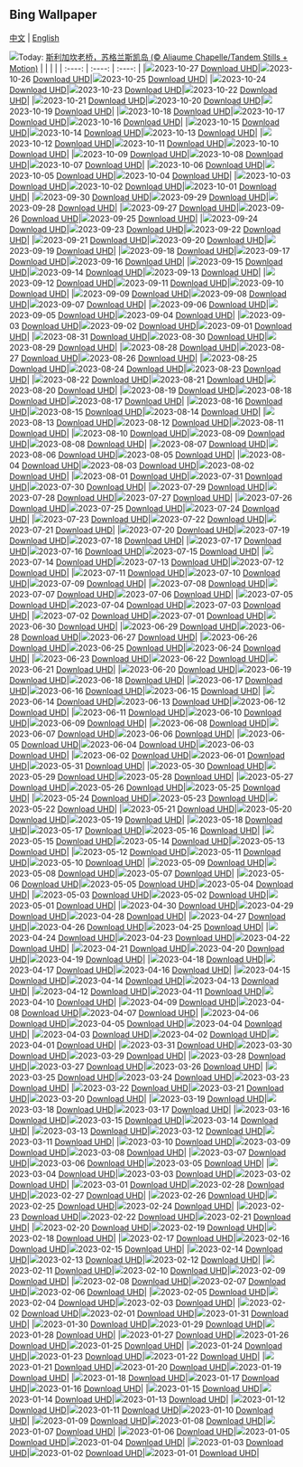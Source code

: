 ## Bing Wallpaper
[中文](README.md) | [English](README_en.md)

![](https://www.bing.com/th?id=OHR.OldBridgeSkye_ZH-CN7228411986_UHD.jpg&w=1000)Today: [斯利加坎老桥，苏格兰斯凯岛 (© Aliaume Chapelle/Tandem Stills + Motion)](https://www.bing.com/th?id=OHR.OldBridgeSkye_ZH-CN7228411986_UHD.jpg)
|      |      |      |
| :----: | :----: | :----: |
|![](https://www.bing.com/th?id=OHR.OldBridgeSkye_ZH-CN7228411986_UHD.jpg&rf=LaDigue_UHD.jpg&pid=hp&w=384&h=216&rs=1&c=4)2023-10-27 [Download UHD](https://www.bing.com/th?id=OHR.OldBridgeSkye_ZH-CN7228411986_UHD.jpg)|![](https://www.bing.com/th?id=OHR.ViennaAutumn_ZH-CN7011999199_UHD.jpg&rf=LaDigue_UHD.jpg&pid=hp&w=384&h=216&rs=1&c=4)2023-10-26 [Download UHD](https://www.bing.com/th?id=OHR.ViennaAutumn_ZH-CN7011999199_UHD.jpg)|![](https://www.bing.com/th?id=OHR.GrandStaircase_ZH-CN5928937512_UHD.jpg&rf=LaDigue_UHD.jpg&pid=hp&w=384&h=216&rs=1&c=4)2023-10-25 [Download UHD](https://www.bing.com/th?id=OHR.GrandStaircase_ZH-CN5928937512_UHD.jpg)|
|![](https://www.bing.com/th?id=OHR.FuzerCastle_ZH-CN5485191349_UHD.jpg&rf=LaDigue_UHD.jpg&pid=hp&w=384&h=216&rs=1&c=4)2023-10-24 [Download UHD](https://www.bing.com/th?id=OHR.FuzerCastle_ZH-CN5485191349_UHD.jpg)|![](https://www.bing.com/th?id=OHR.PoconosMaze_ZH-CN4696904367_UHD.jpg&rf=LaDigue_UHD.jpg&pid=hp&w=384&h=216&rs=1&c=4)2023-10-23 [Download UHD](https://www.bing.com/th?id=OHR.PoconosMaze_ZH-CN4696904367_UHD.jpg)|![](https://www.bing.com/th?id=OHR.AstoriaBridge_ZH-CN5052905610_UHD.jpg&rf=LaDigue_UHD.jpg&pid=hp&w=384&h=216&rs=1&c=4)2023-10-22 [Download UHD](https://www.bing.com/th?id=OHR.AstoriaBridge_ZH-CN5052905610_UHD.jpg)|
|![](https://www.bing.com/th?id=OHR.PersepolisRelief_ZH-CN4910990690_UHD.jpg&rf=LaDigue_UHD.jpg&pid=hp&w=384&h=216&rs=1&c=4)2023-10-21 [Download UHD](https://www.bing.com/th?id=OHR.PersepolisRelief_ZH-CN4910990690_UHD.jpg)|![](https://www.bing.com/th?id=OHR.PygmySloth_ZH-CN4739853522_UHD.jpg&rf=LaDigue_UHD.jpg&pid=hp&w=384&h=216&rs=1&c=4)2023-10-20 [Download UHD](https://www.bing.com/th?id=OHR.PygmySloth_ZH-CN4739853522_UHD.jpg)|![](https://www.bing.com/th?id=OHR.CastellyGwyntUK_ZH-CN1219668479_UHD.jpg&rf=LaDigue_UHD.jpg&pid=hp&w=384&h=216&rs=1&c=4)2023-10-19 [Download UHD](https://www.bing.com/th?id=OHR.CastellyGwyntUK_ZH-CN1219668479_UHD.jpg)|
|![](https://www.bing.com/th?id=OHR.KodiakAlaska_ZH-CN0627619150_UHD.jpg&rf=LaDigue_UHD.jpg&pid=hp&w=384&h=216&rs=1&c=4)2023-10-18 [Download UHD](https://www.bing.com/th?id=OHR.KodiakAlaska_ZH-CN0627619150_UHD.jpg)|![](https://www.bing.com/th?id=OHR.GenoeseTower_ZH-CN0086623003_UHD.jpg&rf=LaDigue_UHD.jpg&pid=hp&w=384&h=216&rs=1&c=4)2023-10-17 [Download UHD](https://www.bing.com/th?id=OHR.GenoeseTower_ZH-CN0086623003_UHD.jpg)|![](https://www.bing.com/th?id=OHR.GoldenEnchantments_ZH-CN9686531344_UHD.jpg&rf=LaDigue_UHD.jpg&pid=hp&w=384&h=216&rs=1&c=4)2023-10-16 [Download UHD](https://www.bing.com/th?id=OHR.GoldenEnchantments_ZH-CN9686531344_UHD.jpg)|
|![](https://www.bing.com/th?id=OHR.AutumnHedgehog_ZH-CN7309314630_UHD.jpg&rf=LaDigue_UHD.jpg&pid=hp&w=384&h=216&rs=1&c=4)2023-10-15 [Download UHD](https://www.bing.com/th?id=OHR.AutumnHedgehog_ZH-CN7309314630_UHD.jpg)|![](https://www.bing.com/th?id=OHR.RingEclipse_ZH-CN7063841581_UHD.jpg&rf=LaDigue_UHD.jpg&pid=hp&w=384&h=216&rs=1&c=4)2023-10-14 [Download UHD](https://www.bing.com/th?id=OHR.RingEclipse_ZH-CN7063841581_UHD.jpg)|![](https://www.bing.com/th?id=OHR.ViesteItaly_ZH-CN6693499674_UHD.jpg&rf=LaDigue_UHD.jpg&pid=hp&w=384&h=216&rs=1&c=4)2023-10-13 [Download UHD](https://www.bing.com/th?id=OHR.ViesteItaly_ZH-CN6693499674_UHD.jpg)|
|![](https://www.bing.com/th?id=OHR.IdahoBarn_ZH-CN6472682534_UHD.jpg&rf=LaDigue_UHD.jpg&pid=hp&w=384&h=216&rs=1&c=4)2023-10-12 [Download UHD](https://www.bing.com/th?id=OHR.IdahoBarn_ZH-CN6472682534_UHD.jpg)|![](https://www.bing.com/th?id=OHR.JohnDayFossil_ZH-CN6265838332_UHD.jpg&rf=LaDigue_UHD.jpg&pid=hp&w=384&h=216&rs=1&c=4)2023-10-11 [Download UHD](https://www.bing.com/th?id=OHR.JohnDayFossil_ZH-CN6265838332_UHD.jpg)|![](https://www.bing.com/th?id=OHR.SoprisSunrise_ZH-CN5935701155_UHD.jpg&rf=LaDigue_UHD.jpg&pid=hp&w=384&h=216&rs=1&c=4)2023-10-10 [Download UHD](https://www.bing.com/th?id=OHR.SoprisSunrise_ZH-CN5935701155_UHD.jpg)|
|![](https://www.bing.com/th?id=OHR.FremontPetroglyph_ZH-CN5736573545_UHD.jpg&rf=LaDigue_UHD.jpg&pid=hp&w=384&h=216&rs=1&c=4)2023-10-09 [Download UHD](https://www.bing.com/th?id=OHR.FremontPetroglyph_ZH-CN5736573545_UHD.jpg)|![](https://www.bing.com/th?id=OHR.OctoClam_ZH-CN5427646548_UHD.jpg&rf=LaDigue_UHD.jpg&pid=hp&w=384&h=216&rs=1&c=4)2023-10-08 [Download UHD](https://www.bing.com/th?id=OHR.OctoClam_ZH-CN5427646548_UHD.jpg)|![](https://www.bing.com/th?id=OHR.GrizzlyFalls_ZH-CN5152476563_UHD.jpg&rf=LaDigue_UHD.jpg&pid=hp&w=384&h=216&rs=1&c=4)2023-10-07 [Download UHD](https://www.bing.com/th?id=OHR.GrizzlyFalls_ZH-CN5152476563_UHD.jpg)|
|![](https://www.bing.com/th?id=OHR.TaughannockFalls_ZH-CN4580750386_UHD.jpg&rf=LaDigue_UHD.jpg&pid=hp&w=384&h=216&rs=1&c=4)2023-10-06 [Download UHD](https://www.bing.com/th?id=OHR.TaughannockFalls_ZH-CN4580750386_UHD.jpg)|![](https://www.bing.com/th?id=OHR.GentooJump_ZH-CN9625511393_UHD.jpg&rf=LaDigue_UHD.jpg&pid=hp&w=384&h=216&rs=1&c=4)2023-10-05 [Download UHD](https://www.bing.com/th?id=OHR.GentooJump_ZH-CN9625511393_UHD.jpg)|![](https://www.bing.com/th?id=OHR.TarantulaNebula_ZH-CN9340300473_UHD.jpg&rf=LaDigue_UHD.jpg&pid=hp&w=384&h=216&rs=1&c=4)2023-10-04 [Download UHD](https://www.bing.com/th?id=OHR.TarantulaNebula_ZH-CN9340300473_UHD.jpg)|
|![](https://www.bing.com/th?id=OHR.WhitsundaySwirl_ZH-CN9085371328_UHD.jpg&rf=LaDigue_UHD.jpg&pid=hp&w=384&h=216&rs=1&c=4)2023-10-03 [Download UHD](https://www.bing.com/th?id=OHR.WhitsundaySwirl_ZH-CN9085371328_UHD.jpg)|![](https://www.bing.com/th?id=OHR.VerdonCanyon_ZH-CN8872507857_UHD.jpg&rf=LaDigue_UHD.jpg&pid=hp&w=384&h=216&rs=1&c=4)2023-10-02 [Download UHD](https://www.bing.com/th?id=OHR.VerdonCanyon_ZH-CN8872507857_UHD.jpg)|![](https://www.bing.com/th?id=OHR.NationalDay2023_ZH-CN8608297006_UHD.jpg&rf=LaDigue_UHD.jpg&pid=hp&w=384&h=216&rs=1&c=4)2023-10-01 [Download UHD](https://www.bing.com/th?id=OHR.NationalDay2023_ZH-CN8608297006_UHD.jpg)|
|![](https://www.bing.com/th?id=OHR.ShenandoahFoliage_ZH-CN9885452713_UHD.jpg&rf=LaDigue_UHD.jpg&pid=hp&w=384&h=216&rs=1&c=4)2023-09-30 [Download UHD](https://www.bing.com/th?id=OHR.ShenandoahFoliage_ZH-CN9885452713_UHD.jpg)|![](https://www.bing.com/th?id=OHR.GuiyangMoon_ZH-CN7497119092_UHD.jpg&rf=LaDigue_UHD.jpg&pid=hp&w=384&h=216&rs=1&c=4)2023-09-29 [Download UHD](https://www.bing.com/th?id=OHR.GuiyangMoon_ZH-CN7497119092_UHD.jpg)|![](https://www.bing.com/th?id=OHR.MaritimeDay_ZH-CN7073219075_UHD.jpg&rf=LaDigue_UHD.jpg&pid=hp&w=384&h=216&rs=1&c=4)2023-09-28 [Download UHD](https://www.bing.com/th?id=OHR.MaritimeDay_ZH-CN7073219075_UHD.jpg)|
|![](https://www.bing.com/th?id=OHR.CapriKrupp_ZH-CN6893334288_UHD.jpg&rf=LaDigue_UHD.jpg&pid=hp&w=384&h=216&rs=1&c=4)2023-09-27 [Download UHD](https://www.bing.com/th?id=OHR.CapriKrupp_ZH-CN6893334288_UHD.jpg)|![](https://www.bing.com/th?id=OHR.VeniceSkatePark_ZH-CN6295228801_UHD.jpg&rf=LaDigue_UHD.jpg&pid=hp&w=384&h=216&rs=1&c=4)2023-09-26 [Download UHD](https://www.bing.com/th?id=OHR.VeniceSkatePark_ZH-CN6295228801_UHD.jpg)|![](https://www.bing.com/th?id=OHR.GlacierBayOtter_ZH-CN6065209551_UHD.jpg&rf=LaDigue_UHD.jpg&pid=hp&w=384&h=216&rs=1&c=4)2023-09-25 [Download UHD](https://www.bing.com/th?id=OHR.GlacierBayOtter_ZH-CN6065209551_UHD.jpg)|
|![](https://www.bing.com/th?id=OHR.FraserRiverBC_ZH-CN5743867197_UHD.jpg&rf=LaDigue_UHD.jpg&pid=hp&w=384&h=216&rs=1&c=4)2023-09-24 [Download UHD](https://www.bing.com/th?id=OHR.FraserRiverBC_ZH-CN5743867197_UHD.jpg)|![](https://www.bing.com/th?id=OHR.CottonwoodCanyon_ZH-CN5293620973_UHD.jpg&rf=LaDigue_UHD.jpg&pid=hp&w=384&h=216&rs=1&c=4)2023-09-23 [Download UHD](https://www.bing.com/th?id=OHR.CottonwoodCanyon_ZH-CN5293620973_UHD.jpg)|![](https://www.bing.com/th?id=OHR.MarsalaSalt_ZH-CN4943158328_UHD.jpg&rf=LaDigue_UHD.jpg&pid=hp&w=384&h=216&rs=1&c=4)2023-09-22 [Download UHD](https://www.bing.com/th?id=OHR.MarsalaSalt_ZH-CN4943158328_UHD.jpg)|
|![](https://www.bing.com/th?id=OHR.NobelNorway_ZH-CN9824054026_UHD.jpg&rf=LaDigue_UHD.jpg&pid=hp&w=384&h=216&rs=1&c=4)2023-09-21 [Download UHD](https://www.bing.com/th?id=OHR.NobelNorway_ZH-CN9824054026_UHD.jpg)|![](https://www.bing.com/th?id=OHR.ArkadiaPark_ZH-CN9501056317_UHD.jpg&rf=LaDigue_UHD.jpg&pid=hp&w=384&h=216&rs=1&c=4)2023-09-20 [Download UHD](https://www.bing.com/th?id=OHR.ArkadiaPark_ZH-CN9501056317_UHD.jpg)|![](https://www.bing.com/th?id=OHR.HadriansWallUK_ZH-CN9203571422_UHD.jpg&rf=LaDigue_UHD.jpg&pid=hp&w=384&h=216&rs=1&c=4)2023-09-19 [Download UHD](https://www.bing.com/th?id=OHR.HadriansWallUK_ZH-CN9203571422_UHD.jpg)|
|![](https://www.bing.com/th?id=OHR.MilkyWayPortugal_ZH-CN8878883229_UHD.jpg&rf=LaDigue_UHD.jpg&pid=hp&w=384&h=216&rs=1&c=4)2023-09-18 [Download UHD](https://www.bing.com/th?id=OHR.MilkyWayPortugal_ZH-CN8878883229_UHD.jpg)|![](https://www.bing.com/th?id=OHR.CubanTody_ZH-CN8656368705_UHD.jpg&rf=LaDigue_UHD.jpg&pid=hp&w=384&h=216&rs=1&c=4)2023-09-17 [Download UHD](https://www.bing.com/th?id=OHR.CubanTody_ZH-CN8656368705_UHD.jpg)|![](https://www.bing.com/th?id=OHR.SplugenPass_ZH-CN8347591461_UHD.jpg&rf=LaDigue_UHD.jpg&pid=hp&w=384&h=216&rs=1&c=4)2023-09-16 [Download UHD](https://www.bing.com/th?id=OHR.SplugenPass_ZH-CN8347591461_UHD.jpg)|
|![](https://www.bing.com/th?id=OHR.GlenariffForest_ZH-CN7874768337_UHD.jpg&rf=LaDigue_UHD.jpg&pid=hp&w=384&h=216&rs=1&c=4)2023-09-15 [Download UHD](https://www.bing.com/th?id=OHR.GlenariffForest_ZH-CN7874768337_UHD.jpg)|![](https://www.bing.com/th?id=OHR.MongoliaHorses_ZH-CN7660582867_UHD.jpg&rf=LaDigue_UHD.jpg&pid=hp&w=384&h=216&rs=1&c=4)2023-09-14 [Download UHD](https://www.bing.com/th?id=OHR.MongoliaHorses_ZH-CN7660582867_UHD.jpg)|![](https://www.bing.com/th?id=OHR.HemakutaHill_ZH-CN7438439036_UHD.jpg&rf=LaDigue_UHD.jpg&pid=hp&w=384&h=216&rs=1&c=4)2023-09-13 [Download UHD](https://www.bing.com/th?id=OHR.HemakutaHill_ZH-CN7438439036_UHD.jpg)|
|![](https://www.bing.com/th?id=OHR.NorthSeaStairs_ZH-CN7044471948_UHD.jpg&rf=LaDigue_UHD.jpg&pid=hp&w=384&h=216&rs=1&c=4)2023-09-12 [Download UHD](https://www.bing.com/th?id=OHR.NorthSeaStairs_ZH-CN7044471948_UHD.jpg)|![](https://www.bing.com/th?id=OHR.MarathonMedoc_ZH-CN6649798028_UHD.jpg&rf=LaDigue_UHD.jpg&pid=hp&w=384&h=216&rs=1&c=4)2023-09-11 [Download UHD](https://www.bing.com/th?id=OHR.MarathonMedoc_ZH-CN6649798028_UHD.jpg)|![](https://www.bing.com/th?id=OHR.WalrusSvalbard_ZH-CN6343458320_UHD.jpg&rf=LaDigue_UHD.jpg&pid=hp&w=384&h=216&rs=1&c=4)2023-09-10 [Download UHD](https://www.bing.com/th?id=OHR.WalrusSvalbard_ZH-CN6343458320_UHD.jpg)|
|![](https://www.bing.com/th?id=OHR.AyutthayaTemple_ZH-CN5996587937_UHD.jpg&rf=LaDigue_UHD.jpg&pid=hp&w=384&h=216&rs=1&c=4)2023-09-09 [Download UHD](https://www.bing.com/th?id=OHR.AyutthayaTemple_ZH-CN5996587937_UHD.jpg)|![](https://www.bing.com/th?id=OHR.BathCircus_ZH-CN5796600786_UHD.jpg&rf=LaDigue_UHD.jpg&pid=hp&w=384&h=216&rs=1&c=4)2023-09-08 [Download UHD](https://www.bing.com/th?id=OHR.BathCircus_ZH-CN5796600786_UHD.jpg)|![](https://www.bing.com/th?id=OHR.CamelsAbove_ZH-CN1389810021_UHD.jpg&rf=LaDigue_UHD.jpg&pid=hp&w=384&h=216&rs=1&c=4)2023-09-07 [Download UHD](https://www.bing.com/th?id=OHR.CamelsAbove_ZH-CN1389810021_UHD.jpg)|
|![](https://www.bing.com/th?id=OHR.CreteHarbor_ZH-CN0937533372_UHD.jpg&rf=LaDigue_UHD.jpg&pid=hp&w=384&h=216&rs=1&c=4)2023-09-06 [Download UHD](https://www.bing.com/th?id=OHR.CreteHarbor_ZH-CN0937533372_UHD.jpg)|![](https://www.bing.com/th?id=OHR.MountSegla_ZH-CN0758615745_UHD.jpg&rf=LaDigue_UHD.jpg&pid=hp&w=384&h=216&rs=1&c=4)2023-09-05 [Download UHD](https://www.bing.com/th?id=OHR.MountSegla_ZH-CN0758615745_UHD.jpg)|![](https://www.bing.com/th?id=OHR.BourgesMarsh_ZH-CN0505354655_UHD.jpg&rf=LaDigue_UHD.jpg&pid=hp&w=384&h=216&rs=1&c=4)2023-09-04 [Download UHD](https://www.bing.com/th?id=OHR.BourgesMarsh_ZH-CN0505354655_UHD.jpg)|
|![](https://www.bing.com/th?id=OHR.ManhattanAerial_ZH-CN0036686873_UHD.jpg&rf=LaDigue_UHD.jpg&pid=hp&w=384&h=216&rs=1&c=4)2023-09-03 [Download UHD](https://www.bing.com/th?id=OHR.ManhattanAerial_ZH-CN0036686873_UHD.jpg)|![](https://www.bing.com/th?id=OHR.TinyHummer_ZH-CN9853929957_UHD.jpg&rf=LaDigue_UHD.jpg&pid=hp&w=384&h=216&rs=1&c=4)2023-09-02 [Download UHD](https://www.bing.com/th?id=OHR.TinyHummer_ZH-CN9853929957_UHD.jpg)|![](https://www.bing.com/th?id=OHR.TurkeyTailMush_ZH-CN9683744281_UHD.jpg&rf=LaDigue_UHD.jpg&pid=hp&w=384&h=216&rs=1&c=4)2023-09-01 [Download UHD](https://www.bing.com/th?id=OHR.TurkeyTailMush_ZH-CN9683744281_UHD.jpg)|
|![](https://www.bing.com/th?id=OHR.IronwoodCactus_ZH-CN9290037977_UHD.jpg&rf=LaDigue_UHD.jpg&pid=hp&w=384&h=216&rs=1&c=4)2023-08-31 [Download UHD](https://www.bing.com/th?id=OHR.IronwoodCactus_ZH-CN9290037977_UHD.jpg)|![](https://www.bing.com/th?id=OHR.NingalooShark_ZH-CN9014712175_UHD.jpg&rf=LaDigue_UHD.jpg&pid=hp&w=384&h=216&rs=1&c=4)2023-08-30 [Download UHD](https://www.bing.com/th?id=OHR.NingalooShark_ZH-CN9014712175_UHD.jpg)|![](https://www.bing.com/th?id=OHR.TetonBison_ZH-CN9384306649_UHD.jpg&rf=LaDigue_UHD.jpg&pid=hp&w=384&h=216&rs=1&c=4)2023-08-29 [Download UHD](https://www.bing.com/th?id=OHR.TetonBison_ZH-CN9384306649_UHD.jpg)|
|![](https://www.bing.com/th?id=OHR.DubrovnikHarbor_ZH-CN8590217905_UHD.jpg&rf=LaDigue_UHD.jpg&pid=hp&w=384&h=216&rs=1&c=4)2023-08-28 [Download UHD](https://www.bing.com/th?id=OHR.DubrovnikHarbor_ZH-CN8590217905_UHD.jpg)|![](https://www.bing.com/th?id=OHR.JejuIsland_ZH-CN8434910851_UHD.jpg&rf=LaDigue_UHD.jpg&pid=hp&w=384&h=216&rs=1&c=4)2023-08-27 [Download UHD](https://www.bing.com/th?id=OHR.JejuIsland_ZH-CN8434910851_UHD.jpg)|![](https://www.bing.com/th?id=OHR.MuseumIsland_ZH-CN8277258964_UHD.jpg&rf=LaDigue_UHD.jpg&pid=hp&w=384&h=216&rs=1&c=4)2023-08-26 [Download UHD](https://www.bing.com/th?id=OHR.MuseumIsland_ZH-CN8277258964_UHD.jpg)|
|![](https://www.bing.com/th?id=OHR.YellowstoneFalls_ZH-CN8050562150_UHD.jpg&rf=LaDigue_UHD.jpg&pid=hp&w=384&h=216&rs=1&c=4)2023-08-25 [Download UHD](https://www.bing.com/th?id=OHR.YellowstoneFalls_ZH-CN8050562150_UHD.jpg)|![](https://www.bing.com/th?id=OHR.SharkFinCove_ZH-CN4952934195_UHD.jpg&rf=LaDigue_UHD.jpg&pid=hp&w=384&h=216&rs=1&c=4)2023-08-24 [Download UHD](https://www.bing.com/th?id=OHR.SharkFinCove_ZH-CN4952934195_UHD.jpg)|![](https://www.bing.com/th?id=OHR.SkogafossWaterfall_ZH-CN4763253095_UHD.jpg&rf=LaDigue_UHD.jpg&pid=hp&w=384&h=216&rs=1&c=4)2023-08-23 [Download UHD](https://www.bing.com/th?id=OHR.SkogafossWaterfall_ZH-CN4763253095_UHD.jpg)|
|![](https://www.bing.com/th?id=OHR.TunisiaAmphitheatre_ZH-CN4431856872_UHD.jpg&rf=LaDigue_UHD.jpg&pid=hp&w=384&h=216&rs=1&c=4)2023-08-22 [Download UHD](https://www.bing.com/th?id=OHR.TunisiaAmphitheatre_ZH-CN4431856872_UHD.jpg)|![](https://www.bing.com/th?id=OHR.EmeraldLakeYukon_ZH-CN4281156537_UHD.jpg&rf=LaDigue_UHD.jpg&pid=hp&w=384&h=216&rs=1&c=4)2023-08-21 [Download UHD](https://www.bing.com/th?id=OHR.EmeraldLakeYukon_ZH-CN4281156537_UHD.jpg)|![](https://www.bing.com/th?id=OHR.StartPointLight_ZH-CN4021540566_UHD.jpg&rf=LaDigue_UHD.jpg&pid=hp&w=384&h=216&rs=1&c=4)2023-08-20 [Download UHD](https://www.bing.com/th?id=OHR.StartPointLight_ZH-CN4021540566_UHD.jpg)|
|![](https://www.bing.com/th?id=OHR.CameraSquirrel_ZH-CN3580119980_UHD.jpg&rf=LaDigue_UHD.jpg&pid=hp&w=384&h=216&rs=1&c=4)2023-08-19 [Download UHD](https://www.bing.com/th?id=OHR.CameraSquirrel_ZH-CN3580119980_UHD.jpg)|![](https://www.bing.com/th?id=OHR.AvatarMountain_ZH-CN3268610045_UHD.jpg&rf=LaDigue_UHD.jpg&pid=hp&w=384&h=216&rs=1&c=4)2023-08-18 [Download UHD](https://www.bing.com/th?id=OHR.AvatarMountain_ZH-CN3268610045_UHD.jpg)|![](https://www.bing.com/th?id=OHR.HelmckenWaterfall_ZH-CN9694510761_UHD.jpg&rf=LaDigue_UHD.jpg&pid=hp&w=384&h=216&rs=1&c=4)2023-08-17 [Download UHD](https://www.bing.com/th?id=OHR.HelmckenWaterfall_ZH-CN9694510761_UHD.jpg)|
|![](https://www.bing.com/th?id=OHR.KeyWestBridge_ZH-CN2540450067_UHD.jpg&rf=LaDigue_UHD.jpg&pid=hp&w=384&h=216&rs=1&c=4)2023-08-16 [Download UHD](https://www.bing.com/th?id=OHR.KeyWestBridge_ZH-CN2540450067_UHD.jpg)|![](https://www.bing.com/th?id=OHR.TaorminaSquare_ZH-CN0273325652_UHD.jpg&rf=LaDigue_UHD.jpg&pid=hp&w=384&h=216&rs=1&c=4)2023-08-15 [Download UHD](https://www.bing.com/th?id=OHR.TaorminaSquare_ZH-CN0273325652_UHD.jpg)|![](https://www.bing.com/th?id=OHR.GeckoLeaf_ZH-CN9908456174_UHD.jpg&rf=LaDigue_UHD.jpg&pid=hp&w=384&h=216&rs=1&c=4)2023-08-14 [Download UHD](https://www.bing.com/th?id=OHR.GeckoLeaf_ZH-CN9908456174_UHD.jpg)|
|![](https://www.bing.com/th?id=OHR.PerseidsOregon_ZH-CN9427980491_UHD.jpg&rf=LaDigue_UHD.jpg&pid=hp&w=384&h=216&rs=1&c=4)2023-08-13 [Download UHD](https://www.bing.com/th?id=OHR.PerseidsOregon_ZH-CN9427980491_UHD.jpg)|![](https://www.bing.com/th?id=OHR.ThreeElephants_ZH-CN8708711085_UHD.jpg&rf=LaDigue_UHD.jpg&pid=hp&w=384&h=216&rs=1&c=4)2023-08-12 [Download UHD](https://www.bing.com/th?id=OHR.ThreeElephants_ZH-CN8708711085_UHD.jpg)|![](https://www.bing.com/th?id=OHR.JupiterArtland_ZH-CN7955790073_UHD.jpg&rf=LaDigue_UHD.jpg&pid=hp&w=384&h=216&rs=1&c=4)2023-08-11 [Download UHD](https://www.bing.com/th?id=OHR.JupiterArtland_ZH-CN7955790073_UHD.jpg)|
|![](https://www.bing.com/th?id=OHR.WorldLionDay_ZH-CN0525835107_UHD.jpg&rf=LaDigue_UHD.jpg&pid=hp&w=384&h=216&rs=1&c=4)2023-08-10 [Download UHD](https://www.bing.com/th?id=OHR.WorldLionDay_ZH-CN0525835107_UHD.jpg)|![](https://www.bing.com/th?id=OHR.PandiZucchero_ZH-CN9833521922_UHD.jpg&rf=LaDigue_UHD.jpg&pid=hp&w=384&h=216&rs=1&c=4)2023-08-09 [Download UHD](https://www.bing.com/th?id=OHR.PandiZucchero_ZH-CN9833521922_UHD.jpg)|![](https://www.bing.com/th?id=OHR.LiQiu2023_ZH-CN9197909278_UHD.jpg&rf=LaDigue_UHD.jpg&pid=hp&w=384&h=216&rs=1&c=4)2023-08-08 [Download UHD](https://www.bing.com/th?id=OHR.LiQiu2023_ZH-CN9197909278_UHD.jpg)|
|![](https://www.bing.com/th?id=OHR.BodieNC_ZH-CN9027999004_UHD.jpg&rf=LaDigue_UHD.jpg&pid=hp&w=384&h=216&rs=1&c=4)2023-08-07 [Download UHD](https://www.bing.com/th?id=OHR.BodieNC_ZH-CN9027999004_UHD.jpg)|![](https://www.bing.com/th?id=OHR.NaganoPond_ZH-CN8794832798_UHD.jpg&rf=LaDigue_UHD.jpg&pid=hp&w=384&h=216&rs=1&c=4)2023-08-06 [Download UHD](https://www.bing.com/th?id=OHR.NaganoPond_ZH-CN8794832798_UHD.jpg)|![](https://www.bing.com/th?id=OHR.AtlanticPuffin_ZH-CN8523220989_UHD.jpg&rf=LaDigue_UHD.jpg&pid=hp&w=384&h=216&rs=1&c=4)2023-08-05 [Download UHD](https://www.bing.com/th?id=OHR.AtlanticPuffin_ZH-CN8523220989_UHD.jpg)|
|![](https://www.bing.com/th?id=OHR.GothicRuins_ZH-CN8317467997_UHD.jpg&rf=LaDigue_UHD.jpg&pid=hp&w=384&h=216&rs=1&c=4)2023-08-04 [Download UHD](https://www.bing.com/th?id=OHR.GothicRuins_ZH-CN8317467997_UHD.jpg)|![](https://www.bing.com/th?id=OHR.ZelenciSprings_ZH-CN8022746409_UHD.jpg&rf=LaDigue_UHD.jpg&pid=hp&w=384&h=216&rs=1&c=4)2023-08-03 [Download UHD](https://www.bing.com/th?id=OHR.ZelenciSprings_ZH-CN8022746409_UHD.jpg)|![](https://www.bing.com/th?id=OHR.CapitolButte_ZH-CN7707972988_UHD.jpg&rf=LaDigue_UHD.jpg&pid=hp&w=384&h=216&rs=1&c=4)2023-08-02 [Download UHD](https://www.bing.com/th?id=OHR.CapitolButte_ZH-CN7707972988_UHD.jpg)|
|![](https://www.bing.com/th?id=OHR.DenaliClimber_ZH-CN7548168932_UHD.jpg&rf=LaDigue_UHD.jpg&pid=hp&w=384&h=216&rs=1&c=4)2023-08-01 [Download UHD](https://www.bing.com/th?id=OHR.DenaliClimber_ZH-CN7548168932_UHD.jpg)|![](https://www.bing.com/th?id=OHR.RockHouse_ZH-CN7318310409_UHD.jpg&rf=LaDigue_UHD.jpg&pid=hp&w=384&h=216&rs=1&c=4)2023-07-31 [Download UHD](https://www.bing.com/th?id=OHR.RockHouse_ZH-CN7318310409_UHD.jpg)|![](https://www.bing.com/th?id=OHR.PalouseHills_ZH-CN6864015897_UHD.jpg&rf=LaDigue_UHD.jpg&pid=hp&w=384&h=216&rs=1&c=4)2023-07-30 [Download UHD](https://www.bing.com/th?id=OHR.PalouseHills_ZH-CN6864015897_UHD.jpg)|
|![](https://www.bing.com/th?id=OHR.TigerIndia_ZH-CN6657629375_UHD.jpg&rf=LaDigue_UHD.jpg&pid=hp&w=384&h=216&rs=1&c=4)2023-07-29 [Download UHD](https://www.bing.com/th?id=OHR.TigerIndia_ZH-CN6657629375_UHD.jpg)|![](https://www.bing.com/th?id=OHR.SanBlasIslands_ZH-CN6320572106_UHD.jpg&rf=LaDigue_UHD.jpg&pid=hp&w=384&h=216&rs=1&c=4)2023-07-28 [Download UHD](https://www.bing.com/th?id=OHR.SanBlasIslands_ZH-CN6320572106_UHD.jpg)|![](https://www.bing.com/th?id=OHR.ParisLouvre_ZH-CN0341884841_UHD.jpg&rf=LaDigue_UHD.jpg&pid=hp&w=384&h=216&rs=1&c=4)2023-07-27 [Download UHD](https://www.bing.com/th?id=OHR.ParisLouvre_ZH-CN0341884841_UHD.jpg)|
|![](https://www.bing.com/th?id=OHR.MangrovePark_ZH-CN0208518370_UHD.jpg&rf=LaDigue_UHD.jpg&pid=hp&w=384&h=216&rs=1&c=4)2023-07-26 [Download UHD](https://www.bing.com/th?id=OHR.MangrovePark_ZH-CN0208518370_UHD.jpg)|![](https://www.bing.com/th?id=OHR.LasLagunas_ZH-CN9917702340_UHD.jpg&rf=LaDigue_UHD.jpg&pid=hp&w=384&h=216&rs=1&c=4)2023-07-25 [Download UHD](https://www.bing.com/th?id=OHR.LasLagunas_ZH-CN9917702340_UHD.jpg)|![](https://www.bing.com/th?id=OHR.ZebraCousins_ZH-CN8159888859_UHD.jpg&rf=LaDigue_UHD.jpg&pid=hp&w=384&h=216&rs=1&c=4)2023-07-24 [Download UHD](https://www.bing.com/th?id=OHR.ZebraCousins_ZH-CN8159888859_UHD.jpg)|
|![](https://www.bing.com/th?id=OHR.TeaEstate_ZH-CN9645412630_UHD.jpg&rf=LaDigue_UHD.jpg&pid=hp&w=384&h=216&rs=1&c=4)2023-07-23 [Download UHD](https://www.bing.com/th?id=OHR.TeaEstate_ZH-CN9645412630_UHD.jpg)|![](https://www.bing.com/th?id=OHR.HammockDay_ZH-CN9368760971_UHD.jpg&rf=LaDigue_UHD.jpg&pid=hp&w=384&h=216&rs=1&c=4)2023-07-22 [Download UHD](https://www.bing.com/th?id=OHR.HammockDay_ZH-CN9368760971_UHD.jpg)|![](https://www.bing.com/th?id=OHR.BridgeNorway_ZH-CN9063814637_UHD.jpg&rf=LaDigue_UHD.jpg&pid=hp&w=384&h=216&rs=1&c=4)2023-07-21 [Download UHD](https://www.bing.com/th?id=OHR.BridgeNorway_ZH-CN9063814637_UHD.jpg)|
|![](https://www.bing.com/th?id=OHR.MoonDayArtemis_ZH-CN8743374853_UHD.jpg&rf=LaDigue_UHD.jpg&pid=hp&w=384&h=216&rs=1&c=4)2023-07-20 [Download UHD](https://www.bing.com/th?id=OHR.MoonDayArtemis_ZH-CN8743374853_UHD.jpg)|![](https://www.bing.com/th?id=OHR.CrescentLake_ZH-CN8294493832_UHD.jpg&rf=LaDigue_UHD.jpg&pid=hp&w=384&h=216&rs=1&c=4)2023-07-19 [Download UHD](https://www.bing.com/th?id=OHR.CrescentLake_ZH-CN8294493832_UHD.jpg)|![](https://www.bing.com/th?id=OHR.BucerosBicornis_ZH-CN7795050230_UHD.jpg&rf=LaDigue_UHD.jpg&pid=hp&w=384&h=216&rs=1&c=4)2023-07-18 [Download UHD](https://www.bing.com/th?id=OHR.BucerosBicornis_ZH-CN7795050230_UHD.jpg)|
|![](https://www.bing.com/th?id=OHR.CavanCastle_ZH-CN7109317900_UHD.jpg&rf=LaDigue_UHD.jpg&pid=hp&w=384&h=216&rs=1&c=4)2023-07-17 [Download UHD](https://www.bing.com/th?id=OHR.CavanCastle_ZH-CN7109317900_UHD.jpg)|![](https://www.bing.com/th?id=OHR.BearHoleBrook_ZH-CN6855885557_UHD.jpg&rf=LaDigue_UHD.jpg&pid=hp&w=384&h=216&rs=1&c=4)2023-07-16 [Download UHD](https://www.bing.com/th?id=OHR.BearHoleBrook_ZH-CN6855885557_UHD.jpg)|![](https://www.bing.com/th?id=OHR.CastelmazzanoSunrise_ZH-CN6733875019_UHD.jpg&rf=LaDigue_UHD.jpg&pid=hp&w=384&h=216&rs=1&c=4)2023-07-15 [Download UHD](https://www.bing.com/th?id=OHR.CastelmazzanoSunrise_ZH-CN6733875019_UHD.jpg)|
|![](https://www.bing.com/th?id=OHR.BlacktipSharks_ZH-CN6532659465_UHD.jpg&rf=LaDigue_UHD.jpg&pid=hp&w=384&h=216&rs=1&c=4)2023-07-14 [Download UHD](https://www.bing.com/th?id=OHR.BlacktipSharks_ZH-CN6532659465_UHD.jpg)|![](https://www.bing.com/th?id=OHR.ZhangyeGeopark_ZH-CN1045536243_UHD.jpg&rf=LaDigue_UHD.jpg&pid=hp&w=384&h=216&rs=1&c=4)2023-07-13 [Download UHD](https://www.bing.com/th?id=OHR.ZhangyeGeopark_ZH-CN1045536243_UHD.jpg)|![](https://www.bing.com/th?id=OHR.NakupendaBeach_ZH-CN7913805608_UHD.jpg&rf=LaDigue_UHD.jpg&pid=hp&w=384&h=216&rs=1&c=4)2023-07-12 [Download UHD](https://www.bing.com/th?id=OHR.NakupendaBeach_ZH-CN7913805608_UHD.jpg)|
|![](https://www.bing.com/th?id=OHR.WorldPopDay_ZH-CN7074706912_UHD.jpg&rf=LaDigue_UHD.jpg&pid=hp&w=384&h=216&rs=1&c=4)2023-07-11 [Download UHD](https://www.bing.com/th?id=OHR.WorldPopDay_ZH-CN7074706912_UHD.jpg)|![](https://www.bing.com/th?id=OHR.SomersetLavender_ZH-CN5823464763_UHD.jpg&rf=LaDigue_UHD.jpg&pid=hp&w=384&h=216&rs=1&c=4)2023-07-10 [Download UHD](https://www.bing.com/th?id=OHR.SomersetLavender_ZH-CN5823464763_UHD.jpg)|![](https://www.bing.com/th?id=OHR.MoselleRiver_ZH-CN1283415242_UHD.jpg&rf=LaDigue_UHD.jpg&pid=hp&w=384&h=216&rs=1&c=4)2023-07-09 [Download UHD](https://www.bing.com/th?id=OHR.MoselleRiver_ZH-CN1283415242_UHD.jpg)|
|![](https://www.bing.com/th?id=OHR.CooperChapel_ZH-CN1150924688_UHD.jpg&rf=LaDigue_UHD.jpg&pid=hp&w=384&h=216&rs=1&c=4)2023-07-08 [Download UHD](https://www.bing.com/th?id=OHR.CooperChapel_ZH-CN1150924688_UHD.jpg)|![](https://www.bing.com/th?id=OHR.CocoaPods_ZH-CN6192387360_UHD.jpg&rf=LaDigue_UHD.jpg&pid=hp&w=384&h=216&rs=1&c=4)2023-07-07 [Download UHD](https://www.bing.com/th?id=OHR.CocoaPods_ZH-CN6192387360_UHD.jpg)|![](https://www.bing.com/th?id=OHR.KissingPenguins_ZH-CN5449471262_UHD.jpg&rf=LaDigue_UHD.jpg&pid=hp&w=384&h=216&rs=1&c=4)2023-07-06 [Download UHD](https://www.bing.com/th?id=OHR.KissingPenguins_ZH-CN5449471262_UHD.jpg)|
|![](https://www.bing.com/th?id=OHR.CorfuBeach_ZH-CN8660068587_UHD.jpg&rf=LaDigue_UHD.jpg&pid=hp&w=384&h=216&rs=1&c=4)2023-07-05 [Download UHD](https://www.bing.com/th?id=OHR.CorfuBeach_ZH-CN8660068587_UHD.jpg)|![](https://www.bing.com/th?id=OHR.GrasslandsNationalParkSaskachewan_ZH-CN6530285883_UHD.jpg&rf=LaDigue_UHD.jpg&pid=hp&w=384&h=216&rs=1&c=4)2023-07-04 [Download UHD](https://www.bing.com/th?id=OHR.GrasslandsNationalParkSaskachewan_ZH-CN6530285883_UHD.jpg)|![](https://www.bing.com/th?id=OHR.CoyoteBanff_ZH-CN4183627255_UHD.jpg&rf=LaDigue_UHD.jpg&pid=hp&w=384&h=216&rs=1&c=4)2023-07-03 [Download UHD](https://www.bing.com/th?id=OHR.CoyoteBanff_ZH-CN4183627255_UHD.jpg)|
|![](https://www.bing.com/th?id=OHR.HalfwayBoats_ZH-CN3563044251_UHD.jpg&rf=LaDigue_UHD.jpg&pid=hp&w=384&h=216&rs=1&c=4)2023-07-02 [Download UHD](https://www.bing.com/th?id=OHR.HalfwayBoats_ZH-CN3563044251_UHD.jpg)|![](https://www.bing.com/th?id=OHR.RomeView_ZH-CN5882212305_UHD.jpg&rf=LaDigue_UHD.jpg&pid=hp&w=384&h=216&rs=1&c=4)2023-07-01 [Download UHD](https://www.bing.com/th?id=OHR.RomeView_ZH-CN5882212305_UHD.jpg)|![](https://www.bing.com/th?id=OHR.ClamBears_ZH-CN5686721500_UHD.jpg&rf=LaDigue_UHD.jpg&pid=hp&w=384&h=216&rs=1&c=4)2023-06-30 [Download UHD](https://www.bing.com/th?id=OHR.ClamBears_ZH-CN5686721500_UHD.jpg)|
|![](https://www.bing.com/th?id=OHR.BanyakIslands_ZH-CN6620304821_UHD.jpg&rf=LaDigue_UHD.jpg&pid=hp&w=384&h=216&rs=1&c=4)2023-06-29 [Download UHD](https://www.bing.com/th?id=OHR.BanyakIslands_ZH-CN6620304821_UHD.jpg)|![](https://www.bing.com/th?id=OHR.ItalyCinqueTerre_ZH-CN6495965228_UHD.jpg&rf=LaDigue_UHD.jpg&pid=hp&w=384&h=216&rs=1&c=4)2023-06-28 [Download UHD](https://www.bing.com/th?id=OHR.ItalyCinqueTerre_ZH-CN6495965228_UHD.jpg)|![](https://www.bing.com/th?id=OHR.SedonaSunset_ZH-CN6289462383_UHD.jpg&rf=LaDigue_UHD.jpg&pid=hp&w=384&h=216&rs=1&c=4)2023-06-27 [Download UHD](https://www.bing.com/th?id=OHR.SedonaSunset_ZH-CN6289462383_UHD.jpg)|
|![](https://www.bing.com/th?id=OHR.VillandryGarden_ZH-CN6140359139_UHD.jpg&rf=LaDigue_UHD.jpg&pid=hp&w=384&h=216&rs=1&c=4)2023-06-26 [Download UHD](https://www.bing.com/th?id=OHR.VillandryGarden_ZH-CN6140359139_UHD.jpg)|![](https://www.bing.com/th?id=OHR.PetraTreasury_ZH-CN6007151900_UHD.jpg&rf=LaDigue_UHD.jpg&pid=hp&w=384&h=216&rs=1&c=4)2023-06-25 [Download UHD](https://www.bing.com/th?id=OHR.PetraTreasury_ZH-CN6007151900_UHD.jpg)|![](https://www.bing.com/th?id=OHR.NhaTrang_ZH-CN5834700560_UHD.jpg&rf=LaDigue_UHD.jpg&pid=hp&w=384&h=216&rs=1&c=4)2023-06-24 [Download UHD](https://www.bing.com/th?id=OHR.NhaTrang_ZH-CN5834700560_UHD.jpg)|
|![](https://www.bing.com/th?id=OHR.PollinatorMonarch_ZH-CN5556988827_UHD.jpg&rf=LaDigue_UHD.jpg&pid=hp&w=384&h=216&rs=1&c=4)2023-06-23 [Download UHD](https://www.bing.com/th?id=OHR.PollinatorMonarch_ZH-CN5556988827_UHD.jpg)|![](https://www.bing.com/th?id=OHR.DragonBoatFestival2023_ZH-CN5255671687_UHD.jpg&rf=LaDigue_UHD.jpg&pid=hp&w=384&h=216&rs=1&c=4)2023-06-22 [Download UHD](https://www.bing.com/th?id=OHR.DragonBoatFestival2023_ZH-CN5255671687_UHD.jpg)|![](https://www.bing.com/th?id=OHR.SummerSolstice2023_ZH-CN5038619036_UHD.jpg&rf=LaDigue_UHD.jpg&pid=hp&w=384&h=216&rs=1&c=4)2023-06-21 [Download UHD](https://www.bing.com/th?id=OHR.SummerSolstice2023_ZH-CN5038619036_UHD.jpg)|
|![](https://www.bing.com/th?id=OHR.EagleTree_ZH-CN7775102951_UHD.jpg&rf=LaDigue_UHD.jpg&pid=hp&w=384&h=216&rs=1&c=4)2023-06-20 [Download UHD](https://www.bing.com/th?id=OHR.EagleTree_ZH-CN7775102951_UHD.jpg)|![](https://www.bing.com/th?id=OHR.Fawn_ZH-CN2172152960_UHD.jpg&rf=LaDigue_UHD.jpg&pid=hp&w=384&h=216&rs=1&c=4)2023-06-19 [Download UHD](https://www.bing.com/th?id=OHR.Fawn_ZH-CN2172152960_UHD.jpg)|![](https://www.bing.com/th?id=OHR.TernFather_ZH-CN1860589914_UHD.jpg&rf=LaDigue_UHD.jpg&pid=hp&w=384&h=216&rs=1&c=4)2023-06-18 [Download UHD](https://www.bing.com/th?id=OHR.TernFather_ZH-CN1860589914_UHD.jpg)|
|![](https://www.bing.com/th?id=OHR.SurfSanDiego_ZH-CN1485510748_UHD.jpg&rf=LaDigue_UHD.jpg&pid=hp&w=384&h=216&rs=1&c=4)2023-06-17 [Download UHD](https://www.bing.com/th?id=OHR.SurfSanDiego_ZH-CN1485510748_UHD.jpg)|![](https://www.bing.com/th?id=OHR.HawksbillTurtle_ZH-CN0562063994_UHD.jpg&rf=LaDigue_UHD.jpg&pid=hp&w=384&h=216&rs=1&c=4)2023-06-16 [Download UHD](https://www.bing.com/th?id=OHR.HawksbillTurtle_ZH-CN0562063994_UHD.jpg)|![](https://www.bing.com/th?id=OHR.SmokyFireflies_ZH-CN3840923626_UHD.jpg&rf=LaDigue_UHD.jpg&pid=hp&w=384&h=216&rs=1&c=4)2023-06-15 [Download UHD](https://www.bing.com/th?id=OHR.SmokyFireflies_ZH-CN3840923626_UHD.jpg)|
|![](https://www.bing.com/th?id=OHR.PassauSunsetJune_ZH-CN7563956674_UHD.jpg&rf=LaDigue_UHD.jpg&pid=hp&w=384&h=216&rs=1&c=4)2023-06-14 [Download UHD](https://www.bing.com/th?id=OHR.PassauSunsetJune_ZH-CN7563956674_UHD.jpg)|![](https://www.bing.com/th?id=OHR.OkefenokeeSwamp_ZH-CN3640203783_UHD.jpg&rf=LaDigue_UHD.jpg&pid=hp&w=384&h=216&rs=1&c=4)2023-06-13 [Download UHD](https://www.bing.com/th?id=OHR.OkefenokeeSwamp_ZH-CN3640203783_UHD.jpg)|![](https://www.bing.com/th?id=OHR.BigBendAnniv_ZH-CN3445097868_UHD.jpg&rf=LaDigue_UHD.jpg&pid=hp&w=384&h=216&rs=1&c=4)2023-06-12 [Download UHD](https://www.bing.com/th?id=OHR.BigBendAnniv_ZH-CN3445097868_UHD.jpg)|
|![](https://www.bing.com/th?id=OHR.GoliathHeron_ZH-CN2413747227_UHD.jpg&rf=LaDigue_UHD.jpg&pid=hp&w=384&h=216&rs=1&c=4)2023-06-11 [Download UHD](https://www.bing.com/th?id=OHR.GoliathHeron_ZH-CN2413747227_UHD.jpg)|![](https://www.bing.com/th?id=OHR.PortugalDay_ZH-CN2939429166_UHD.jpg&rf=LaDigue_UHD.jpg&pid=hp&w=384&h=216&rs=1&c=4)2023-06-10 [Download UHD](https://www.bing.com/th?id=OHR.PortugalDay_ZH-CN2939429166_UHD.jpg)|![](https://www.bing.com/th?id=OHR.BalloonsTurkey_ZH-CN2791109350_UHD.jpg&rf=LaDigue_UHD.jpg&pid=hp&w=384&h=216&rs=1&c=4)2023-06-09 [Download UHD](https://www.bing.com/th?id=OHR.BalloonsTurkey_ZH-CN2791109350_UHD.jpg)|
|![](https://www.bing.com/th?id=OHR.PlayfulHumpback_ZH-CN2241016258_UHD.jpg&rf=LaDigue_UHD.jpg&pid=hp&w=384&h=216&rs=1&c=4)2023-06-08 [Download UHD](https://www.bing.com/th?id=OHR.PlayfulHumpback_ZH-CN2241016258_UHD.jpg)|![](https://www.bing.com/th?id=OHR.ChacoCulture_ZH-CN2098865361_UHD.jpg&rf=LaDigue_UHD.jpg&pid=hp&w=384&h=216&rs=1&c=4)2023-06-07 [Download UHD](https://www.bing.com/th?id=OHR.ChacoCulture_ZH-CN2098865361_UHD.jpg)|![](https://www.bing.com/th?id=OHR.CliffsEtretat_ZH-CN1961838068_UHD.jpg&rf=LaDigue_UHD.jpg&pid=hp&w=384&h=216&rs=1&c=4)2023-06-06 [Download UHD](https://www.bing.com/th?id=OHR.CliffsEtretat_ZH-CN1961838068_UHD.jpg)|
|![](https://www.bing.com/th?id=OHR.WaterfallsSunwaptaValley_ZH-CN1804229850_UHD.jpg&rf=LaDigue_UHD.jpg&pid=hp&w=384&h=216&rs=1&c=4)2023-06-05 [Download UHD](https://www.bing.com/th?id=OHR.WaterfallsSunwaptaValley_ZH-CN1804229850_UHD.jpg)|![](https://www.bing.com/th?id=OHR.MauiBeach_ZH-CN1435658101_UHD.jpg&rf=LaDigue_UHD.jpg&pid=hp&w=384&h=216&rs=1&c=4)2023-06-04 [Download UHD](https://www.bing.com/th?id=OHR.MauiBeach_ZH-CN1435658101_UHD.jpg)|![](https://www.bing.com/th?id=OHR.SouthKaibabTrail_ZH-CN1186135534_UHD.jpg&rf=LaDigue_UHD.jpg&pid=hp&w=384&h=216&rs=1&c=4)2023-06-03 [Download UHD](https://www.bing.com/th?id=OHR.SouthKaibabTrail_ZH-CN1186135534_UHD.jpg)|
|![](https://www.bing.com/th?id=OHR.GemsbokNamibia_ZH-CN0963988839_UHD.jpg&rf=LaDigue_UHD.jpg&pid=hp&w=384&h=216&rs=1&c=4)2023-06-02 [Download UHD](https://www.bing.com/th?id=OHR.GemsbokNamibia_ZH-CN0963988839_UHD.jpg)|![](https://www.bing.com/th?id=OHR.ReefAwareness_ZH-CN8840949729_UHD.jpg&rf=LaDigue_UHD.jpg&pid=hp&w=384&h=216&rs=1&c=4)2023-06-01 [Download UHD](https://www.bing.com/th?id=OHR.ReefAwareness_ZH-CN8840949729_UHD.jpg)|![](https://www.bing.com/th?id=OHR.WorldOtterDay_ZH-CN8607141093_UHD.jpg&rf=LaDigue_UHD.jpg&pid=hp&w=384&h=216&rs=1&c=4)2023-05-31 [Download UHD](https://www.bing.com/th?id=OHR.WorldOtterDay_ZH-CN8607141093_UHD.jpg)|
|![](https://www.bing.com/th?id=OHR.HiddenBeach_ZH-CN8410568637_UHD.jpg&rf=LaDigue_UHD.jpg&pid=hp&w=384&h=216&rs=1&c=4)2023-05-30 [Download UHD](https://www.bing.com/th?id=OHR.HiddenBeach_ZH-CN8410568637_UHD.jpg)|![](https://www.bing.com/th?id=OHR.Antilles_ZH-CN8267285876_UHD.jpg&rf=LaDigue_UHD.jpg&pid=hp&w=384&h=216&rs=1&c=4)2023-05-29 [Download UHD](https://www.bing.com/th?id=OHR.Antilles_ZH-CN8267285876_UHD.jpg)|![](https://www.bing.com/th?id=OHR.TegallalangTerrace_ZH-CN8126456968_UHD.jpg&rf=LaDigue_UHD.jpg&pid=hp&w=384&h=216&rs=1&c=4)2023-05-28 [Download UHD](https://www.bing.com/th?id=OHR.TegallalangTerrace_ZH-CN8126456968_UHD.jpg)|
|![](https://www.bing.com/th?id=OHR.AloeDichotomum_ZH-CN7940121733_UHD.jpg&rf=LaDigue_UHD.jpg&pid=hp&w=384&h=216&rs=1&c=4)2023-05-27 [Download UHD](https://www.bing.com/th?id=OHR.AloeDichotomum_ZH-CN7940121733_UHD.jpg)|![](https://www.bing.com/th?id=OHR.WatSriSawai_ZH-CN7688908090_UHD.jpg&rf=LaDigue_UHD.jpg&pid=hp&w=384&h=216&rs=1&c=4)2023-05-26 [Download UHD](https://www.bing.com/th?id=OHR.WatSriSawai_ZH-CN7688908090_UHD.jpg)|![](https://www.bing.com/th?id=OHR.SaksunFaroe_ZH-CN7150180006_UHD.jpg&rf=LaDigue_UHD.jpg&pid=hp&w=384&h=216&rs=1&c=4)2023-05-25 [Download UHD](https://www.bing.com/th?id=OHR.SaksunFaroe_ZH-CN7150180006_UHD.jpg)|
|![](https://www.bing.com/th?id=OHR.OldFortress_ZH-CN6469523538_UHD.jpg&rf=LaDigue_UHD.jpg&pid=hp&w=384&h=216&rs=1&c=4)2023-05-24 [Download UHD](https://www.bing.com/th?id=OHR.OldFortress_ZH-CN6469523538_UHD.jpg)|![](https://www.bing.com/th?id=OHR.WesternBoxTurtle_ZH-CN6203163704_UHD.jpg&rf=LaDigue_UHD.jpg&pid=hp&w=384&h=216&rs=1&c=4)2023-05-23 [Download UHD](https://www.bing.com/th?id=OHR.WesternBoxTurtle_ZH-CN6203163704_UHD.jpg)|![](https://www.bing.com/th?id=OHR.BiodiverseCostaRica_ZH-CN5524154131_UHD.jpg&rf=LaDigue_UHD.jpg&pid=hp&w=384&h=216&rs=1&c=4)2023-05-22 [Download UHD](https://www.bing.com/th?id=OHR.BiodiverseCostaRica_ZH-CN5524154131_UHD.jpg)|
|![](https://www.bing.com/th?id=OHR.PontdArcole_ZH-CN5348049357_UHD.jpg&rf=LaDigue_UHD.jpg&pid=hp&w=384&h=216&rs=1&c=4)2023-05-21 [Download UHD](https://www.bing.com/th?id=OHR.PontdArcole_ZH-CN5348049357_UHD.jpg)|![](https://www.bing.com/th?id=OHR.EuropeanHoneybee_ZH-CN5191293837_UHD.jpg&rf=LaDigue_UHD.jpg&pid=hp&w=384&h=216&rs=1&c=4)2023-05-20 [Download UHD](https://www.bing.com/th?id=OHR.EuropeanHoneybee_ZH-CN5191293837_UHD.jpg)|![](https://www.bing.com/th?id=OHR.SumatranRhino_ZH-CN4529744910_UHD.jpg&rf=LaDigue_UHD.jpg&pid=hp&w=384&h=216&rs=1&c=4)2023-05-19 [Download UHD](https://www.bing.com/th?id=OHR.SumatranRhino_ZH-CN4529744910_UHD.jpg)|
|![](https://www.bing.com/th?id=OHR.SardineBurial_ZH-CN9563091726_UHD.jpg&rf=LaDigue_UHD.jpg&pid=hp&w=384&h=216&rs=1&c=4)2023-05-18 [Download UHD](https://www.bing.com/th?id=OHR.SardineBurial_ZH-CN9563091726_UHD.jpg)|![](https://www.bing.com/th?id=OHR.CormorantBridge_ZH-CN7673299694_UHD.jpg&rf=LaDigue_UHD.jpg&pid=hp&w=384&h=216&rs=1&c=4)2023-05-17 [Download UHD](https://www.bing.com/th?id=OHR.CormorantBridge_ZH-CN7673299694_UHD.jpg)|![](https://www.bing.com/th?id=OHR.AmericanWetlands_ZH-CN7534567518_UHD.jpg&rf=LaDigue_UHD.jpg&pid=hp&w=384&h=216&rs=1&c=4)2023-05-16 [Download UHD](https://www.bing.com/th?id=OHR.AmericanWetlands_ZH-CN7534567518_UHD.jpg)|
|![](https://www.bing.com/th?id=OHR.MorroJable_ZH-CN7382027688_UHD.jpg&rf=LaDigue_UHD.jpg&pid=hp&w=384&h=216&rs=1&c=4)2023-05-15 [Download UHD](https://www.bing.com/th?id=OHR.MorroJable_ZH-CN7382027688_UHD.jpg)|![](https://www.bing.com/th?id=OHR.OdocoileusVirginianus_ZH-CN6941501455_UHD.jpg&rf=LaDigue_UHD.jpg&pid=hp&w=384&h=216&rs=1&c=4)2023-05-14 [Download UHD](https://www.bing.com/th?id=OHR.OdocoileusVirginianus_ZH-CN6941501455_UHD.jpg)|![](https://www.bing.com/th?id=OHR.Mannheim_ZH-CN6793377814_UHD.jpg&rf=LaDigue_UHD.jpg&pid=hp&w=384&h=216&rs=1&c=4)2023-05-13 [Download UHD](https://www.bing.com/th?id=OHR.Mannheim_ZH-CN6793377814_UHD.jpg)|
|![](https://www.bing.com/th?id=OHR.WildLupine_ZH-CN6623952879_UHD.jpg&rf=LaDigue_UHD.jpg&pid=hp&w=384&h=216&rs=1&c=4)2023-05-12 [Download UHD](https://www.bing.com/th?id=OHR.WildLupine_ZH-CN6623952879_UHD.jpg)|![](https://www.bing.com/th?id=OHR.FootballField_ZH-CN6439594719_UHD.jpg&rf=LaDigue_UHD.jpg&pid=hp&w=384&h=216&rs=1&c=4)2023-05-11 [Download UHD](https://www.bing.com/th?id=OHR.FootballField_ZH-CN6439594719_UHD.jpg)|![](https://www.bing.com/th?id=OHR.CordouanLighthouse_ZH-CN6267155218_UHD.jpg&rf=LaDigue_UHD.jpg&pid=hp&w=384&h=216&rs=1&c=4)2023-05-10 [Download UHD](https://www.bing.com/th?id=OHR.CordouanLighthouse_ZH-CN6267155218_UHD.jpg)|
|![](https://www.bing.com/th?id=OHR.Atoll_ZH-CN9469093805_UHD.jpg&rf=LaDigue_UHD.jpg&pid=hp&w=384&h=216&rs=1&c=4)2023-05-09 [Download UHD](https://www.bing.com/th?id=OHR.Atoll_ZH-CN9469093805_UHD.jpg)|![](https://www.bing.com/th?id=OHR.TheChaps_ZH-CN5966508162_UHD.jpg&rf=LaDigue_UHD.jpg&pid=hp&w=384&h=216&rs=1&c=4)2023-05-08 [Download UHD](https://www.bing.com/th?id=OHR.TheChaps_ZH-CN5966508162_UHD.jpg)|![](https://www.bing.com/th?id=OHR.SealLaughing_ZH-CN5809094643_UHD.jpg&rf=LaDigue_UHD.jpg&pid=hp&w=384&h=216&rs=1&c=4)2023-05-07 [Download UHD](https://www.bing.com/th?id=OHR.SealLaughing_ZH-CN5809094643_UHD.jpg)|
|![](https://www.bing.com/th?id=OHR.Kornblume_ZH-CN0344238832_UHD.jpg&rf=LaDigue_UHD.jpg&pid=hp&w=384&h=216&rs=1&c=4)2023-05-06 [Download UHD](https://www.bing.com/th?id=OHR.Kornblume_ZH-CN0344238832_UHD.jpg)|![](https://www.bing.com/th?id=OHR.Popocatepetl_ZH-CN5483138337_UHD.jpg&rf=LaDigue_UHD.jpg&pid=hp&w=384&h=216&rs=1&c=4)2023-05-05 [Download UHD](https://www.bing.com/th?id=OHR.Popocatepetl_ZH-CN5483138337_UHD.jpg)|![](https://www.bing.com/th?id=OHR.RebelBase_ZH-CN0484516261_UHD.jpg&rf=LaDigue_UHD.jpg&pid=hp&w=384&h=216&rs=1&c=4)2023-05-04 [Download UHD](https://www.bing.com/th?id=OHR.RebelBase_ZH-CN0484516261_UHD.jpg)|
|![](https://www.bing.com/th?id=OHR.ThreeWildebeest_ZH-CN0175563521_UHD.jpg&rf=LaDigue_UHD.jpg&pid=hp&w=384&h=216&rs=1&c=4)2023-05-03 [Download UHD](https://www.bing.com/th?id=OHR.ThreeWildebeest_ZH-CN0175563521_UHD.jpg)|![](https://www.bing.com/th?id=OHR.KlostersSerneus_ZH-CN9821473046_UHD.jpg&rf=LaDigue_UHD.jpg&pid=hp&w=384&h=216&rs=1&c=4)2023-05-02 [Download UHD](https://www.bing.com/th?id=OHR.KlostersSerneus_ZH-CN9821473046_UHD.jpg)|![](https://www.bing.com/th?id=OHR.QuebecCityBridge_ZH-CN9618387961_UHD.jpg&rf=LaDigue_UHD.jpg&pid=hp&w=384&h=216&rs=1&c=4)2023-05-01 [Download UHD](https://www.bing.com/th?id=OHR.QuebecCityBridge_ZH-CN9618387961_UHD.jpg)|
|![](https://www.bing.com/th?id=OHR.TempleE_ZH-CN9455488333_UHD.jpg&rf=LaDigue_UHD.jpg&pid=hp&w=384&h=216&rs=1&c=4)2023-04-30 [Download UHD](https://www.bing.com/th?id=OHR.TempleE_ZH-CN9455488333_UHD.jpg)|![](https://www.bing.com/th?id=OHR.JTNPMilkyWay_ZH-CN9128830420_UHD.jpg&rf=LaDigue_UHD.jpg&pid=hp&w=384&h=216&rs=1&c=4)2023-04-29 [Download UHD](https://www.bing.com/th?id=OHR.JTNPMilkyWay_ZH-CN9128830420_UHD.jpg)|![](https://www.bing.com/th?id=OHR.MariposaGrove_ZH-CN8957145435_UHD.jpg&rf=LaDigue_UHD.jpg&pid=hp&w=384&h=216&rs=1&c=4)2023-04-28 [Download UHD](https://www.bing.com/th?id=OHR.MariposaGrove_ZH-CN8957145435_UHD.jpg)|
|![](https://www.bing.com/th?id=OHR.SouthPadre_ZH-CN8788572569_UHD.jpg&rf=LaDigue_UHD.jpg&pid=hp&w=384&h=216&rs=1&c=4)2023-04-27 [Download UHD](https://www.bing.com/th?id=OHR.SouthPadre_ZH-CN8788572569_UHD.jpg)|![](https://www.bing.com/th?id=OHR.GHOAudubonDay_ZH-CN8605905801_UHD.jpg&rf=LaDigue_UHD.jpg&pid=hp&w=384&h=216&rs=1&c=4)2023-04-26 [Download UHD](https://www.bing.com/th?id=OHR.GHOAudubonDay_ZH-CN8605905801_UHD.jpg)|![](https://www.bing.com/th?id=OHR.AdelieWPD_ZH-CN8434233391_UHD.jpg&rf=LaDigue_UHD.jpg&pid=hp&w=384&h=216&rs=1&c=4)2023-04-25 [Download UHD](https://www.bing.com/th?id=OHR.AdelieWPD_ZH-CN8434233391_UHD.jpg)|
|![](https://www.bing.com/th?id=OHR.FranconianWineCellar_ZH-CN8234719750_UHD.jpg&rf=LaDigue_UHD.jpg&pid=hp&w=384&h=216&rs=1&c=4)2023-04-24 [Download UHD](https://www.bing.com/th?id=OHR.FranconianWineCellar_ZH-CN8234719750_UHD.jpg)|![](https://www.bing.com/th?id=OHR.Honnavaralavenderfields_ZH-CN8054655091_UHD.jpg&rf=LaDigue_UHD.jpg&pid=hp&w=384&h=216&rs=1&c=4)2023-04-23 [Download UHD](https://www.bing.com/th?id=OHR.Honnavaralavenderfields_ZH-CN8054655091_UHD.jpg)|![](https://www.bing.com/th?id=OHR.EarthDayFox_ZH-CN7926350207_UHD.jpg&rf=LaDigue_UHD.jpg&pid=hp&w=384&h=216&rs=1&c=4)2023-04-22 [Download UHD](https://www.bing.com/th?id=OHR.EarthDayFox_ZH-CN7926350207_UHD.jpg)|
|![](https://www.bing.com/th?id=OHR.ProcidaItaly_ZH-CN7712975930_UHD.jpg&rf=LaDigue_UHD.jpg&pid=hp&w=384&h=216&rs=1&c=4)2023-04-21 [Download UHD](https://www.bing.com/th?id=OHR.ProcidaItaly_ZH-CN7712975930_UHD.jpg)|![](https://www.bing.com/th?id=OHR.CrestedButteEclispe_ZH-CN5715446670_UHD.jpg&rf=LaDigue_UHD.jpg&pid=hp&w=384&h=216&rs=1&c=4)2023-04-20 [Download UHD](https://www.bing.com/th?id=OHR.CrestedButteEclispe_ZH-CN5715446670_UHD.jpg)|![](https://www.bing.com/th?id=OHR.TaiwanYuhina_ZH-CN6541884178_UHD.jpg&rf=LaDigue_UHD.jpg&pid=hp&w=384&h=216&rs=1&c=4)2023-04-19 [Download UHD](https://www.bing.com/th?id=OHR.TaiwanYuhina_ZH-CN6541884178_UHD.jpg)|
|![](https://www.bing.com/th?id=OHR.MPPUnesco_ZH-CN8076198158_UHD.jpg&rf=LaDigue_UHD.jpg&pid=hp&w=384&h=216&rs=1&c=4)2023-04-18 [Download UHD](https://www.bing.com/th?id=OHR.MPPUnesco_ZH-CN8076198158_UHD.jpg)|![](https://www.bing.com/th?id=OHR.MinouLighthouse_ZH-CN7940024247_UHD.jpg&rf=LaDigue_UHD.jpg&pid=hp&w=384&h=216&rs=1&c=4)2023-04-17 [Download UHD](https://www.bing.com/th?id=OHR.MinouLighthouse_ZH-CN7940024247_UHD.jpg)|![](https://www.bing.com/th?id=OHR.KiteDay_ZH-CN7813901578_UHD.jpg&rf=LaDigue_UHD.jpg&pid=hp&w=384&h=216&rs=1&c=4)2023-04-16 [Download UHD](https://www.bing.com/th?id=OHR.KiteDay_ZH-CN7813901578_UHD.jpg)|
|![](https://www.bing.com/th?id=OHR.NahargarhFort_ZH-CN7681434372_UHD.jpg&rf=LaDigue_UHD.jpg&pid=hp&w=384&h=216&rs=1&c=4)2023-04-15 [Download UHD](https://www.bing.com/th?id=OHR.NahargarhFort_ZH-CN7681434372_UHD.jpg)|![](https://www.bing.com/th?id=OHR.RedSeaStars_ZH-CN6243743747_UHD.jpg&rf=LaDigue_UHD.jpg&pid=hp&w=384&h=216&rs=1&c=4)2023-04-14 [Download UHD](https://www.bing.com/th?id=OHR.RedSeaStars_ZH-CN6243743747_UHD.jpg)|![](https://www.bing.com/th?id=OHR.SnowdoniaNational_ZH-CN7415540950_UHD.jpg&rf=LaDigue_UHD.jpg&pid=hp&w=384&h=216&rs=1&c=4)2023-04-13 [Download UHD](https://www.bing.com/th?id=OHR.SnowdoniaNational_ZH-CN7415540950_UHD.jpg)|
|![](https://www.bing.com/th?id=OHR.EuropeFromISS_ZH-CN0722816540_UHD.jpg&rf=LaDigue_UHD.jpg&pid=hp&w=384&h=216&rs=1&c=4)2023-04-12 [Download UHD](https://www.bing.com/th?id=OHR.EuropeFromISS_ZH-CN0722816540_UHD.jpg)|![](https://www.bing.com/th?id=OHR.MossyGrottoFalls_ZH-CN2490591617_UHD.jpg&rf=LaDigue_UHD.jpg&pid=hp&w=384&h=216&rs=1&c=4)2023-04-11 [Download UHD](https://www.bing.com/th?id=OHR.MossyGrottoFalls_ZH-CN2490591617_UHD.jpg)|![](https://www.bing.com/th?id=OHR.ElephantTwins_ZH-CN6743766062_UHD.jpg&rf=LaDigue_UHD.jpg&pid=hp&w=384&h=216&rs=1&c=4)2023-04-10 [Download UHD](https://www.bing.com/th?id=OHR.ElephantTwins_ZH-CN6743766062_UHD.jpg)|
|![](https://www.bing.com/th?id=OHR.LithuanianEggs_ZH-CN6609820454_UHD.jpg&rf=LaDigue_UHD.jpg&pid=hp&w=384&h=216&rs=1&c=4)2023-04-09 [Download UHD](https://www.bing.com/th?id=OHR.LithuanianEggs_ZH-CN6609820454_UHD.jpg)|![](https://www.bing.com/th?id=OHR.NIrelandGiants_ZH-CN6110576507_UHD.jpg&rf=LaDigue_UHD.jpg&pid=hp&w=384&h=216&rs=1&c=4)2023-04-08 [Download UHD](https://www.bing.com/th?id=OHR.NIrelandGiants_ZH-CN6110576507_UHD.jpg)|![](https://www.bing.com/th?id=OHR.KitsAspen_ZH-CN2160526845_UHD.jpg&rf=LaDigue_UHD.jpg&pid=hp&w=384&h=216&rs=1&c=4)2023-04-07 [Download UHD](https://www.bing.com/th?id=OHR.KitsAspen_ZH-CN2160526845_UHD.jpg)|
|![](https://www.bing.com/th?id=OHR.ArizonaPinkMoon_ZH-CN5545607389_UHD.jpg&rf=LaDigue_UHD.jpg&pid=hp&w=384&h=216&rs=1&c=4)2023-04-06 [Download UHD](https://www.bing.com/th?id=OHR.ArizonaPinkMoon_ZH-CN5545607389_UHD.jpg)|![](https://www.bing.com/th?id=OHR.QingMing2023_ZH-CN6951199028_UHD.jpg&rf=LaDigue_UHD.jpg&pid=hp&w=384&h=216&rs=1&c=4)2023-04-05 [Download UHD](https://www.bing.com/th?id=OHR.QingMing2023_ZH-CN6951199028_UHD.jpg)|![](https://www.bing.com/th?id=OHR.RomanBridge_ZH-CN4699931052_UHD.jpg&rf=LaDigue_UHD.jpg&pid=hp&w=384&h=216&rs=1&c=4)2023-04-04 [Download UHD](https://www.bing.com/th?id=OHR.RomanBridge_ZH-CN4699931052_UHD.jpg)|
|![](https://www.bing.com/th?id=OHR.HonaunauNP_ZH-CN4491662962_UHD.jpg&rf=LaDigue_UHD.jpg&pid=hp&w=384&h=216&rs=1&c=4)2023-04-03 [Download UHD](https://www.bing.com/th?id=OHR.HonaunauNP_ZH-CN4491662962_UHD.jpg)|![](https://www.bing.com/th?id=OHR.JavaBromo_ZH-CN2744043733_UHD.jpg&rf=LaDigue_UHD.jpg&pid=hp&w=384&h=216&rs=1&c=4)2023-04-02 [Download UHD](https://www.bing.com/th?id=OHR.JavaBromo_ZH-CN2744043733_UHD.jpg)|![](https://www.bing.com/th?id=OHR.FrogMonth_ZH-CN3874143397_UHD.jpg&rf=LaDigue_UHD.jpg&pid=hp&w=384&h=216&rs=1&c=4)2023-04-01 [Download UHD](https://www.bing.com/th?id=OHR.FrogMonth_ZH-CN3874143397_UHD.jpg)|
|![](https://www.bing.com/th?id=OHR.SteyrRiver_ZH-CN3175702026_UHD.jpg&rf=LaDigue_UHD.jpg&pid=hp&w=384&h=216&rs=1&c=4)2023-03-31 [Download UHD](https://www.bing.com/th?id=OHR.SteyrRiver_ZH-CN3175702026_UHD.jpg)|![](https://www.bing.com/th?id=OHR.PeacockFeathers_ZH-CN3403145691_UHD.jpg&rf=LaDigue_UHD.jpg&pid=hp&w=384&h=216&rs=1&c=4)2023-03-30 [Download UHD](https://www.bing.com/th?id=OHR.PeacockFeathers_ZH-CN3403145691_UHD.jpg)|![](https://www.bing.com/th?id=OHR.NuzzleManatee_ZH-CN3263788190_UHD.jpg&rf=LaDigue_UHD.jpg&pid=hp&w=384&h=216&rs=1&c=4)2023-03-29 [Download UHD](https://www.bing.com/th?id=OHR.NuzzleManatee_ZH-CN3263788190_UHD.jpg)|
|![](https://www.bing.com/th?id=OHR.MWDolomites_ZH-CN2886991396_UHD.jpg&rf=LaDigue_UHD.jpg&pid=hp&w=384&h=216&rs=1&c=4)2023-03-28 [Download UHD](https://www.bing.com/th?id=OHR.MWDolomites_ZH-CN2886991396_UHD.jpg)|![](https://www.bing.com/th?id=OHR.NYCClouds_ZH-CN2585785154_UHD.jpg&rf=LaDigue_UHD.jpg&pid=hp&w=384&h=216&rs=1&c=4)2023-03-27 [Download UHD](https://www.bing.com/th?id=OHR.NYCClouds_ZH-CN2585785154_UHD.jpg)|![](https://www.bing.com/th?id=OHR.WildAnza_ZH-CN2384861750_UHD.jpg&rf=LaDigue_UHD.jpg&pid=hp&w=384&h=216&rs=1&c=4)2023-03-26 [Download UHD](https://www.bing.com/th?id=OHR.WildAnza_ZH-CN2384861750_UHD.jpg)|
|![](https://www.bing.com/th?id=OHR.CecilBrewerStaircase_ZH-CN2117182176_UHD.jpg&rf=LaDigue_UHD.jpg&pid=hp&w=384&h=216&rs=1&c=4)2023-03-25 [Download UHD](https://www.bing.com/th?id=OHR.CecilBrewerStaircase_ZH-CN2117182176_UHD.jpg)|![](https://www.bing.com/th?id=OHR.WildGarlic_ZH-CN1869796625_UHD.jpg&rf=LaDigue_UHD.jpg&pid=hp&w=384&h=216&rs=1&c=4)2023-03-24 [Download UHD](https://www.bing.com/th?id=OHR.WildGarlic_ZH-CN1869796625_UHD.jpg)|![](https://www.bing.com/th?id=OHR.ChavarocheWinter_ZH-CN1842519491_UHD.jpg&rf=LaDigue_UHD.jpg&pid=hp&w=384&h=216&rs=1&c=4)2023-03-23 [Download UHD](https://www.bing.com/th?id=OHR.ChavarocheWinter_ZH-CN1842519491_UHD.jpg)|
|![](https://www.bing.com/th?id=OHR.LakePowellAerial_ZH-CN1427611965_UHD.jpg&rf=LaDigue_UHD.jpg&pid=hp&w=384&h=216&rs=1&c=4)2023-03-22 [Download UHD](https://www.bing.com/th?id=OHR.LakePowellAerial_ZH-CN1427611965_UHD.jpg)|![](https://www.bing.com/th?id=OHR.ColourDay_ZH-CN1032554089_UHD.jpg&rf=LaDigue_UHD.jpg&pid=hp&w=384&h=216&rs=1&c=4)2023-03-21 [Download UHD](https://www.bing.com/th?id=OHR.ColourDay_ZH-CN1032554089_UHD.jpg)|![](https://www.bing.com/th?id=OHR.PurpleCrocus_ZH-CN0891528297_UHD.jpg&rf=LaDigue_UHD.jpg&pid=hp&w=384&h=216&rs=1&c=4)2023-03-20 [Download UHD](https://www.bing.com/th?id=OHR.PurpleCrocus_ZH-CN0891528297_UHD.jpg)|
|![](https://www.bing.com/th?id=OHR.BarnOwlWinter_ZH-CN5484796826_UHD.jpg&rf=LaDigue_UHD.jpg&pid=hp&w=384&h=216&rs=1&c=4)2023-03-19 [Download UHD](https://www.bing.com/th?id=OHR.BarnOwlWinter_ZH-CN5484796826_UHD.jpg)|![](https://www.bing.com/th?id=OHR.MarsTars_ZH-CN0496313394_UHD.jpg&rf=LaDigue_UHD.jpg&pid=hp&w=384&h=216&rs=1&c=4)2023-03-18 [Download UHD](https://www.bing.com/th?id=OHR.MarsTars_ZH-CN0496313394_UHD.jpg)|![](https://www.bing.com/th?id=OHR.BallyvooneyCove_ZH-CN0284564457_UHD.jpg&rf=LaDigue_UHD.jpg&pid=hp&w=384&h=216&rs=1&c=4)2023-03-17 [Download UHD](https://www.bing.com/th?id=OHR.BallyvooneyCove_ZH-CN0284564457_UHD.jpg)|
|![](https://www.bing.com/th?id=OHR.ChengduPanda_ZH-CN0043208941_UHD.jpg&rf=LaDigue_UHD.jpg&pid=hp&w=384&h=216&rs=1&c=4)2023-03-16 [Download UHD](https://www.bing.com/th?id=OHR.ChengduPanda_ZH-CN0043208941_UHD.jpg)|![](https://www.bing.com/th?id=OHR.AgueroSpain_ZH-CN9622864502_UHD.jpg&rf=LaDigue_UHD.jpg&pid=hp&w=384&h=216&rs=1&c=4)2023-03-15 [Download UHD](https://www.bing.com/th?id=OHR.AgueroSpain_ZH-CN9622864502_UHD.jpg)|![](https://www.bing.com/th?id=OHR.CyprusMaze_ZH-CN9448060895_UHD.jpg&rf=LaDigue_UHD.jpg&pid=hp&w=384&h=216&rs=1&c=4)2023-03-14 [Download UHD](https://www.bing.com/th?id=OHR.CyprusMaze_ZH-CN9448060895_UHD.jpg)|
|![](https://www.bing.com/th?id=OHR.LionessesNap_ZH-CN9240393299_UHD.jpg&rf=LaDigue_UHD.jpg&pid=hp&w=384&h=216&rs=1&c=4)2023-03-13 [Download UHD](https://www.bing.com/th?id=OHR.LionessesNap_ZH-CN9240393299_UHD.jpg)|![](https://www.bing.com/th?id=OHR.SouthDownsSheep_ZH-CN8986424729_UHD.jpg&rf=LaDigue_UHD.jpg&pid=hp&w=384&h=216&rs=1&c=4)2023-03-12 [Download UHD](https://www.bing.com/th?id=OHR.SouthDownsSheep_ZH-CN8986424729_UHD.jpg)|![](https://www.bing.com/th?id=OHR.LongWharf_ZH-CN8793669955_UHD.jpg&rf=LaDigue_UHD.jpg&pid=hp&w=384&h=216&rs=1&c=4)2023-03-11 [Download UHD](https://www.bing.com/th?id=OHR.LongWharf_ZH-CN8793669955_UHD.jpg)|
|![](https://www.bing.com/th?id=OHR.EdaleValley_ZH-CN8464524952_UHD.jpg&rf=LaDigue_UHD.jpg&pid=hp&w=384&h=216&rs=1&c=4)2023-03-10 [Download UHD](https://www.bing.com/th?id=OHR.EdaleValley_ZH-CN8464524952_UHD.jpg)|![](https://www.bing.com/th?id=OHR.WaimeaRainbow_ZH-CN1127225170_UHD.jpg&rf=LaDigue_UHD.jpg&pid=hp&w=384&h=216&rs=1&c=4)2023-03-09 [Download UHD](https://www.bing.com/th?id=OHR.WaimeaRainbow_ZH-CN1127225170_UHD.jpg)|![](https://www.bing.com/th?id=OHR.WhitehorseAurora_ZH-CN0978404088_UHD.jpg&rf=LaDigue_UHD.jpg&pid=hp&w=384&h=216&rs=1&c=4)2023-03-08 [Download UHD](https://www.bing.com/th?id=OHR.WhitehorseAurora_ZH-CN0978404088_UHD.jpg)|
|![](https://www.bing.com/th?id=OHR.YuanyangChina_ZH-CN7360249295_UHD.jpg&rf=LaDigue_UHD.jpg&pid=hp&w=384&h=216&rs=1&c=4)2023-03-07 [Download UHD](https://www.bing.com/th?id=OHR.YuanyangChina_ZH-CN7360249295_UHD.jpg)|![](https://www.bing.com/th?id=OHR.IcelandHorses_ZH-CN7213041152_UHD.jpg&rf=LaDigue_UHD.jpg&pid=hp&w=384&h=216&rs=1&c=4)2023-03-06 [Download UHD](https://www.bing.com/th?id=OHR.IcelandHorses_ZH-CN7213041152_UHD.jpg)|![](https://www.bing.com/th?id=OHR.HuggingKanga_ZH-CN1045131695_UHD.jpg&rf=LaDigue_UHD.jpg&pid=hp&w=384&h=216&rs=1&c=4)2023-03-05 [Download UHD](https://www.bing.com/th?id=OHR.HuggingKanga_ZH-CN1045131695_UHD.jpg)|
|![](https://www.bing.com/th?id=OHR.PicoVolcano_ZH-CN6865997792_UHD.jpg&rf=LaDigue_UHD.jpg&pid=hp&w=384&h=216&rs=1&c=4)2023-03-04 [Download UHD](https://www.bing.com/th?id=OHR.PicoVolcano_ZH-CN6865997792_UHD.jpg)|![](https://www.bing.com/th?id=OHR.OrcaNorway_ZH-CN6101327628_UHD.jpg&rf=LaDigue_UHD.jpg&pid=hp&w=384&h=216&rs=1&c=4)2023-03-03 [Download UHD](https://www.bing.com/th?id=OHR.OrcaNorway_ZH-CN6101327628_UHD.jpg)|![](https://www.bing.com/th?id=OHR.NegratinSpain_ZH-CN5916944876_UHD.jpg&rf=LaDigue_UHD.jpg&pid=hp&w=384&h=216&rs=1&c=4)2023-03-02 [Download UHD](https://www.bing.com/th?id=OHR.NegratinSpain_ZH-CN5916944876_UHD.jpg)|
|![](https://www.bing.com/th?id=OHR.LuebeckCityGate_ZH-CN4618826141_UHD.jpg&rf=LaDigue_UHD.jpg&pid=hp&w=384&h=216&rs=1&c=4)2023-03-01 [Download UHD](https://www.bing.com/th?id=OHR.LuebeckCityGate_ZH-CN4618826141_UHD.jpg)|![](https://www.bing.com/th?id=OHR.AtraniAmalfi_ZH-CN6391731688_UHD.jpg&rf=LaDigue_UHD.jpg&pid=hp&w=384&h=216&rs=1&c=4)2023-02-28 [Download UHD](https://www.bing.com/th?id=OHR.AtraniAmalfi_ZH-CN6391731688_UHD.jpg)|![](https://www.bing.com/th?id=OHR.PolarBearFrost_ZH-CN5918160947_UHD.jpg&rf=LaDigue_UHD.jpg&pid=hp&w=384&h=216&rs=1&c=4)2023-02-27 [Download UHD](https://www.bing.com/th?id=OHR.PolarBearFrost_ZH-CN5918160947_UHD.jpg)|
|![](https://www.bing.com/th?id=OHR.CanopyPeru_ZH-CN5659581553_UHD.jpg&rf=LaDigue_UHD.jpg&pid=hp&w=384&h=216&rs=1&c=4)2023-02-26 [Download UHD](https://www.bing.com/th?id=OHR.CanopyPeru_ZH-CN5659581553_UHD.jpg)|![](https://www.bing.com/th?id=OHR.BryceAnniv_ZH-CN5305245786_UHD.jpg&rf=LaDigue_UHD.jpg&pid=hp&w=384&h=216&rs=1&c=4)2023-02-25 [Download UHD](https://www.bing.com/th?id=OHR.BryceAnniv_ZH-CN5305245786_UHD.jpg)|![](https://www.bing.com/th?id=OHR.RichmondParkDuck_ZH-CN4956127005_UHD.jpg&rf=LaDigue_UHD.jpg&pid=hp&w=384&h=216&rs=1&c=4)2023-02-24 [Download UHD](https://www.bing.com/th?id=OHR.RichmondParkDuck_ZH-CN4956127005_UHD.jpg)|
|![](https://www.bing.com/th?id=OHR.BabblingBrook_ZH-CN9371346787_UHD.jpg&rf=LaDigue_UHD.jpg&pid=hp&w=384&h=216&rs=1&c=4)2023-02-23 [Download UHD](https://www.bing.com/th?id=OHR.BabblingBrook_ZH-CN9371346787_UHD.jpg)|![](https://www.bing.com/th?id=OHR.FriedensglockeFichtelberg_ZH-CN5510489151_UHD.jpg&rf=LaDigue_UHD.jpg&pid=hp&w=384&h=216&rs=1&c=4)2023-02-22 [Download UHD](https://www.bing.com/th?id=OHR.FriedensglockeFichtelberg_ZH-CN5510489151_UHD.jpg)|![](https://www.bing.com/th?id=OHR.MardiGrasNOLA_ZH-CN9628788934_UHD.jpg&rf=LaDigue_UHD.jpg&pid=hp&w=384&h=216&rs=1&c=4)2023-02-21 [Download UHD](https://www.bing.com/th?id=OHR.MardiGrasNOLA_ZH-CN9628788934_UHD.jpg)|
|![](https://www.bing.com/th?id=OHR.Itaimbezinho_ZH-CN5641449623_UHD.jpg&rf=LaDigue_UHD.jpg&pid=hp&w=384&h=216&rs=1&c=4)2023-02-20 [Download UHD](https://www.bing.com/th?id=OHR.Itaimbezinho_ZH-CN5641449623_UHD.jpg)|![](https://www.bing.com/th?id=OHR.MauiWhale_ZH-CN6664793962_UHD.jpg&rf=LaDigue_UHD.jpg&pid=hp&w=384&h=216&rs=1&c=4)2023-02-19 [Download UHD](https://www.bing.com/th?id=OHR.MauiWhale_ZH-CN6664793962_UHD.jpg)|![](https://www.bing.com/th?id=OHR.EbenIceCave_ZH-CN6035107581_UHD.jpg&rf=LaDigue_UHD.jpg&pid=hp&w=384&h=216&rs=1&c=4)2023-02-18 [Download UHD](https://www.bing.com/th?id=OHR.EbenIceCave_ZH-CN6035107581_UHD.jpg)|
|![](https://www.bing.com/th?id=OHR.BirdcountAllen_ZH-CN4029022734_UHD.jpg&rf=LaDigue_UHD.jpg&pid=hp&w=384&h=216&rs=1&c=4)2023-02-17 [Download UHD](https://www.bing.com/th?id=OHR.BirdcountAllen_ZH-CN4029022734_UHD.jpg)|![](https://www.bing.com/th?id=OHR.FireFallYosemite_ZH-CN3351604820_UHD.jpg&rf=LaDigue_UHD.jpg&pid=hp&w=384&h=216&rs=1&c=4)2023-02-16 [Download UHD](https://www.bing.com/th?id=OHR.FireFallYosemite_ZH-CN3351604820_UHD.jpg)|![](https://www.bing.com/th?id=OHR.HippoDayChobe_ZH-CN2883647954_UHD.jpg&rf=LaDigue_UHD.jpg&pid=hp&w=384&h=216&rs=1&c=4)2023-02-15 [Download UHD](https://www.bing.com/th?id=OHR.HippoDayChobe_ZH-CN2883647954_UHD.jpg)|
|![](https://www.bing.com/th?id=OHR.OtaruIgloo_ZH-CN2078929256_UHD.jpg&rf=LaDigue_UHD.jpg&pid=hp&w=384&h=216&rs=1&c=4)2023-02-14 [Download UHD](https://www.bing.com/th?id=OHR.OtaruIgloo_ZH-CN2078929256_UHD.jpg)|![](https://www.bing.com/th?id=OHR.MoonValley_ZH-CN1906470869_UHD.jpg&rf=LaDigue_UHD.jpg&pid=hp&w=384&h=216&rs=1&c=4)2023-02-13 [Download UHD](https://www.bing.com/th?id=OHR.MoonValley_ZH-CN1906470869_UHD.jpg)|![](https://www.bing.com/th?id=OHR.BoobyDarwinDay_ZH-CN9917306809_UHD.jpg&rf=LaDigue_UHD.jpg&pid=hp&w=384&h=216&rs=1&c=4)2023-02-12 [Download UHD](https://www.bing.com/th?id=OHR.BoobyDarwinDay_ZH-CN9917306809_UHD.jpg)|
|![](https://www.bing.com/th?id=OHR.DarkSkiesDV_ZH-CN1076500221_UHD.jpg&rf=LaDigue_UHD.jpg&pid=hp&w=384&h=216&rs=1&c=4)2023-02-11 [Download UHD](https://www.bing.com/th?id=OHR.DarkSkiesDV_ZH-CN1076500221_UHD.jpg)|![](https://www.bing.com/th?id=OHR.EpidaurusGreece_ZH-CN0640135476_UHD.jpg&rf=LaDigue_UHD.jpg&pid=hp&w=384&h=216&rs=1&c=4)2023-02-10 [Download UHD](https://www.bing.com/th?id=OHR.EpidaurusGreece_ZH-CN0640135476_UHD.jpg)|![](https://www.bing.com/th?id=OHR.LowerAntelopeAZ_ZH-CN4758496750_UHD.jpg&rf=LaDigue_UHD.jpg&pid=hp&w=384&h=216&rs=1&c=4)2023-02-09 [Download UHD](https://www.bing.com/th?id=OHR.LowerAntelopeAZ_ZH-CN4758496750_UHD.jpg)|
|![](https://www.bing.com/th?id=OHR.EileanDonanDawn_ZH-CN0383017858_UHD.jpg&rf=LaDigue_UHD.jpg&pid=hp&w=384&h=216&rs=1&c=4)2023-02-08 [Download UHD](https://www.bing.com/th?id=OHR.EileanDonanDawn_ZH-CN0383017858_UHD.jpg)|![](https://www.bing.com/th?id=OHR.MedievalLabro_ZH-CN0015356188_UHD.jpg&rf=LaDigue_UHD.jpg&pid=hp&w=384&h=216&rs=1&c=4)2023-02-07 [Download UHD](https://www.bing.com/th?id=OHR.MedievalLabro_ZH-CN0015356188_UHD.jpg)|![](https://www.bing.com/th?id=OHR.WaitangiFjordlandNP_ZH-CN9436140228_UHD.jpg&rf=LaDigue_UHD.jpg&pid=hp&w=384&h=216&rs=1&c=4)2023-02-06 [Download UHD](https://www.bing.com/th?id=OHR.WaitangiFjordlandNP_ZH-CN9436140228_UHD.jpg)|
|![](https://www.bing.com/th?id=OHR.YearRabbit_ZH-CN2751166096_UHD.jpg&rf=LaDigue_UHD.jpg&pid=hp&w=384&h=216&rs=1&c=4)2023-02-05 [Download UHD](https://www.bing.com/th?id=OHR.YearRabbit_ZH-CN2751166096_UHD.jpg)|![](https://www.bing.com/th?id=OHR.Lichun2023_ZH-CN7842399047_UHD.jpg&rf=LaDigue_UHD.jpg&pid=hp&w=384&h=216&rs=1&c=4)2023-02-04 [Download UHD](https://www.bing.com/th?id=OHR.Lichun2023_ZH-CN7842399047_UHD.jpg)|![](https://www.bing.com/th?id=OHR.QuebecFrontenac_ZH-CN9519096458_UHD.jpg&rf=LaDigue_UHD.jpg&pid=hp&w=384&h=216&rs=1&c=4)2023-02-03 [Download UHD](https://www.bing.com/th?id=OHR.QuebecFrontenac_ZH-CN9519096458_UHD.jpg)|
|![](https://www.bing.com/th?id=OHR.GroundhogThree_ZH-CN6720558481_UHD.jpg&rf=LaDigue_UHD.jpg&pid=hp&w=384&h=216&rs=1&c=4)2023-02-02 [Download UHD](https://www.bing.com/th?id=OHR.GroundhogThree_ZH-CN6720558481_UHD.jpg)|![](https://www.bing.com/th?id=OHR.SunriseCastle_ZH-CN6235928386_UHD.jpg&rf=LaDigue_UHD.jpg&pid=hp&w=384&h=216&rs=1&c=4)2023-02-01 [Download UHD](https://www.bing.com/th?id=OHR.SunriseCastle_ZH-CN6235928386_UHD.jpg)|![](https://www.bing.com/th?id=OHR.ZebraTrio_ZH-CN5902552401_UHD.jpg&rf=LaDigue_UHD.jpg&pid=hp&w=384&h=216&rs=1&c=4)2023-01-31 [Download UHD](https://www.bing.com/th?id=OHR.ZebraTrio_ZH-CN5902552401_UHD.jpg)|
|![](https://www.bing.com/th?id=OHR.NagarholeNationalPark_ZH-CN2550578922_UHD.jpg&rf=LaDigue_UHD.jpg&pid=hp&w=384&h=216&rs=1&c=4)2023-01-30 [Download UHD](https://www.bing.com/th?id=OHR.NagarholeNationalPark_ZH-CN2550578922_UHD.jpg)|![](https://www.bing.com/th?id=OHR.BlackbirdDay_ZH-CN2291101162_UHD.jpg&rf=LaDigue_UHD.jpg&pid=hp&w=384&h=216&rs=1&c=4)2023-01-29 [Download UHD](https://www.bing.com/th?id=OHR.BlackbirdDay_ZH-CN2291101162_UHD.jpg)|![](https://www.bing.com/th?id=OHR.BlueBahamas_ZH-CN2083290847_UHD.jpg&rf=LaDigue_UHD.jpg&pid=hp&w=384&h=216&rs=1&c=4)2023-01-28 [Download UHD](https://www.bing.com/th?id=OHR.BlueBahamas_ZH-CN2083290847_UHD.jpg)|
|![](https://www.bing.com/th?id=OHR.RedMangrove_ZH-CN4083989028_UHD.jpg&rf=LaDigue_UHD.jpg&pid=hp&w=384&h=216&rs=1&c=4)2023-01-27 [Download UHD](https://www.bing.com/th?id=OHR.RedMangrove_ZH-CN4083989028_UHD.jpg)|![](https://www.bing.com/th?id=OHR.HighArchChina_ZH-CN8170154553_UHD.jpg&rf=LaDigue_UHD.jpg&pid=hp&w=384&h=216&rs=1&c=4)2023-01-26 [Download UHD](https://www.bing.com/th?id=OHR.HighArchChina_ZH-CN8170154553_UHD.jpg)|![](https://www.bing.com/th?id=OHR.BirksofAberfeldy_ZH-CN7810226692_UHD.jpg&rf=LaDigue_UHD.jpg&pid=hp&w=384&h=216&rs=1&c=4)2023-01-25 [Download UHD](https://www.bing.com/th?id=OHR.BirksofAberfeldy_ZH-CN7810226692_UHD.jpg)|
|![](https://www.bing.com/th?id=OHR.ColleSantaLucia_ZH-CN7638164714_UHD.jpg&rf=LaDigue_UHD.jpg&pid=hp&w=384&h=216&rs=1&c=4)2023-01-24 [Download UHD](https://www.bing.com/th?id=OHR.ColleSantaLucia_ZH-CN7638164714_UHD.jpg)|![](https://www.bing.com/th?id=OHR.SunriseMoai_ZH-CN7413178404_UHD.jpg&rf=LaDigue_UHD.jpg&pid=hp&w=384&h=216&rs=1&c=4)2023-01-23 [Download UHD](https://www.bing.com/th?id=OHR.SunriseMoai_ZH-CN7413178404_UHD.jpg)|![](https://www.bing.com/th?id=OHR.ChineseSpringFestival2023_ZH-CN7281854882_UHD.jpg&rf=LaDigue_UHD.jpg&pid=hp&w=384&h=216&rs=1&c=4)2023-01-22 [Download UHD](https://www.bing.com/th?id=OHR.ChineseSpringFestival2023_ZH-CN7281854882_UHD.jpg)|
|![](https://www.bing.com/th?id=OHR.ChineseNewYearEve2023_ZH-CN7188893388_UHD.jpg&rf=LaDigue_UHD.jpg&pid=hp&w=384&h=216&rs=1&c=4)2023-01-21 [Download UHD](https://www.bing.com/th?id=OHR.ChineseNewYearEve2023_ZH-CN7188893388_UHD.jpg)|![](https://www.bing.com/th?id=OHR.FalklandKings_ZH-CN6891102487_UHD.jpg&rf=LaDigue_UHD.jpg&pid=hp&w=384&h=216&rs=1&c=4)2023-01-20 [Download UHD](https://www.bing.com/th?id=OHR.FalklandKings_ZH-CN6891102487_UHD.jpg)|![](https://www.bing.com/th?id=OHR.SFFParkCity_ZH-CN6707019061_UHD.jpg&rf=LaDigue_UHD.jpg&pid=hp&w=384&h=216&rs=1&c=4)2023-01-19 [Download UHD](https://www.bing.com/th?id=OHR.SFFParkCity_ZH-CN6707019061_UHD.jpg)|
|![](https://www.bing.com/th?id=OHR.WhiteSands_ZH-CN6500188005_UHD.jpg&rf=LaDigue_UHD.jpg&pid=hp&w=384&h=216&rs=1&c=4)2023-01-18 [Download UHD](https://www.bing.com/th?id=OHR.WhiteSands_ZH-CN6500188005_UHD.jpg)|![](https://www.bing.com/th?id=OHR.SessileOaks_ZH-CN6385464274_UHD.jpg&rf=LaDigue_UHD.jpg&pid=hp&w=384&h=216&rs=1&c=4)2023-01-17 [Download UHD](https://www.bing.com/th?id=OHR.SessileOaks_ZH-CN6385464274_UHD.jpg)|![](https://www.bing.com/th?id=OHR.FrozenBubblesAlberta_ZH-CN6154214678_UHD.jpg&rf=LaDigue_UHD.jpg&pid=hp&w=384&h=216&rs=1&c=4)2023-01-16 [Download UHD](https://www.bing.com/th?id=OHR.FrozenBubblesAlberta_ZH-CN6154214678_UHD.jpg)|
|![](https://www.bing.com/th?id=OHR.Turku_ZH-CN6008877545_UHD.jpg&rf=LaDigue_UHD.jpg&pid=hp&w=384&h=216&rs=1&c=4)2023-01-15 [Download UHD](https://www.bing.com/th?id=OHR.Turku_ZH-CN6008877545_UHD.jpg)|![](https://www.bing.com/th?id=OHR.DonkeyFeast_ZH-CN5880627132_UHD.jpg&rf=LaDigue_UHD.jpg&pid=hp&w=384&h=216&rs=1&c=4)2023-01-14 [Download UHD](https://www.bing.com/th?id=OHR.DonkeyFeast_ZH-CN5880627132_UHD.jpg)|![](https://www.bing.com/th?id=OHR.Pneumatocysts_ZH-CN5721988566_UHD.jpg&rf=LaDigue_UHD.jpg&pid=hp&w=384&h=216&rs=1&c=4)2023-01-13 [Download UHD](https://www.bing.com/th?id=OHR.Pneumatocysts_ZH-CN5721988566_UHD.jpg)|
|![](https://www.bing.com/th?id=OHR.RumeliHisari_ZH-CN0185820275_UHD.jpg&rf=LaDigue_UHD.jpg&pid=hp&w=384&h=216&rs=1&c=4)2023-01-12 [Download UHD](https://www.bing.com/th?id=OHR.RumeliHisari_ZH-CN0185820275_UHD.jpg)|![](https://www.bing.com/th?id=OHR.GodrevyRocks_ZH-CN0051118926_UHD.jpg&rf=LaDigue_UHD.jpg&pid=hp&w=384&h=216&rs=1&c=4)2023-01-11 [Download UHD](https://www.bing.com/th?id=OHR.GodrevyRocks_ZH-CN0051118926_UHD.jpg)|![](https://www.bing.com/th?id=OHR.HummockIce_ZH-CN9917832145_UHD.jpg&rf=LaDigue_UHD.jpg&pid=hp&w=384&h=216&rs=1&c=4)2023-01-10 [Download UHD](https://www.bing.com/th?id=OHR.HummockIce_ZH-CN9917832145_UHD.jpg)|
|![](https://www.bing.com/th?id=OHR.BisonWindCave_ZH-CN9778045938_UHD.jpg&rf=LaDigue_UHD.jpg&pid=hp&w=384&h=216&rs=1&c=4)2023-01-09 [Download UHD](https://www.bing.com/th?id=OHR.BisonWindCave_ZH-CN9778045938_UHD.jpg)|![](https://www.bing.com/th?id=OHR.Breckenridge_ZH-CN9598860382_UHD.jpg&rf=LaDigue_UHD.jpg&pid=hp&w=384&h=216&rs=1&c=4)2023-01-08 [Download UHD](https://www.bing.com/th?id=OHR.Breckenridge_ZH-CN9598860382_UHD.jpg)|![](https://www.bing.com/th?id=OHR.Mohair_ZH-CN9435762268_UHD.jpg&rf=LaDigue_UHD.jpg&pid=hp&w=384&h=216&rs=1&c=4)2023-01-07 [Download UHD](https://www.bing.com/th?id=OHR.Mohair_ZH-CN9435762268_UHD.jpg)|
|![](https://www.bing.com/th?id=OHR.BlackFell_ZH-CN9224189688_UHD.jpg&rf=LaDigue_UHD.jpg&pid=hp&w=384&h=216&rs=1&c=4)2023-01-06 [Download UHD](https://www.bing.com/th?id=OHR.BlackFell_ZH-CN9224189688_UHD.jpg)|![](https://www.bing.com/th?id=OHR.HermelinSchnee_ZH-CN8839783506_UHD.jpg&rf=LaDigue_UHD.jpg&pid=hp&w=384&h=216&rs=1&c=4)2023-01-05 [Download UHD](https://www.bing.com/th?id=OHR.HermelinSchnee_ZH-CN8839783506_UHD.jpg)|![](https://www.bing.com/th?id=OHR.Perihelion_ZH-CN8681537155_UHD.jpg&rf=LaDigue_UHD.jpg&pid=hp&w=384&h=216&rs=1&c=4)2023-01-04 [Download UHD](https://www.bing.com/th?id=OHR.Perihelion_ZH-CN8681537155_UHD.jpg)|
|![](https://www.bing.com/th?id=OHR.SandhillSleeping_ZH-CN8483997851_UHD.jpg&rf=LaDigue_UHD.jpg&pid=hp&w=384&h=216&rs=1&c=4)2023-01-03 [Download UHD](https://www.bing.com/th?id=OHR.SandhillSleeping_ZH-CN8483997851_UHD.jpg)|![](https://www.bing.com/th?id=OHR.HohenzollernBurg_ZH-CN8109082566_UHD.jpg&rf=LaDigue_UHD.jpg&pid=hp&w=384&h=216&rs=1&c=4)2023-01-02 [Download UHD](https://www.bing.com/th?id=OHR.HohenzollernBurg_ZH-CN8109082566_UHD.jpg)|![](https://www.bing.com/th?id=OHR.NorwayNYD_ZH-CN7856439066_UHD.jpg&rf=LaDigue_UHD.jpg&pid=hp&w=384&h=216&rs=1&c=4)2023-01-01 [Download UHD](https://www.bing.com/th?id=OHR.NorwayNYD_ZH-CN7856439066_UHD.jpg)|